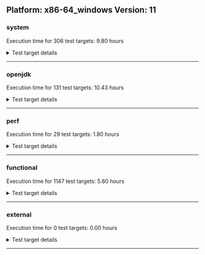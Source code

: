 ## Platform: x86-64_windows Version: 11 

###  system
 Execution time for  306  test targets:  9.80  hours
<details><summary>Test target details</summary>

| Test Target Name | Time |
| --- | --- |
| SharedClasses.SCM23.MultiCL_1 | 1255503.00  ms|
| SharedClasses.SCM23.MultiCL_0 | 1224070.00  ms|
| SharedClasses.SCM23.MultiThread_0 | 1213448.00  ms|
| SharedClasses.SCM23.MultiThread_1 | 1144654.00  ms|
| SharedClasses.SCM23.MultiThreadMultiCL_1 | 1055389.00  ms|
| SharedClasses.SCM23.MultiThreadMultiCL_0 | 1050084.00  ms|
| MiniMix_aot_5m_0 | 696734.00  ms|
| TestJlmRemoteThreadNoAuth_1 | 691271.00  ms|
| TestJlmRemoteThreadNoAuth_0 | 690684.00  ms|
| TestIBMJlmRemoteMemoryNoAuth_0 | 681708.00  ms|
| TestIBMJlmRemoteMemoryNoAuth_1 | 675282.00  ms|
| TestJlmRemoteMemoryNoAuth_0 | 659248.00  ms|
| TestJlmRemoteClassNoAuth_0 | 655270.00  ms|
| TestJlmRemoteMemoryNoAuth_1 | 646924.00  ms|
| TestJlmRemoteClassNoAuth_1 | 636202.00  ms|
| MiniMix_5min_0 | 361985.00  ms|
| ConcurrentLoadTest_5m_0 | 357894.00  ms|
| ConcurrentLoadTest_5m_1 | 354419.00  ms|
| MiniMix_5m_1 | 346255.00  ms|
| MiniMix_5m_0 | 342701.00  ms|
| DBBLoadTest_5m_1 | 313540.00  ms|
| DBBLoadTest_5m_0 | 313463.00  ms|
| ConcurrentLoadTest_0 | 312617.00  ms|
| NioLoadTest_5m_1 | 312440.00  ms|
| NioLoadTest_5m_0 | 311833.00  ms|
| ObjectTreeLoadTest_5m_0 | 310469.00  ms|
| MauveSingleThrdLoad_J9_5m_0 | 309937.00  ms|
| MauveSingleInvocLoad_J9_5m_0 | 309656.00  ms|
| HeapHogLoadTest_5m_0 | 309259.00  ms|
| DaaLoadTest_daa2_CS_5m_0 | 309203.00  ms|
| MauveSingleInvocLoad_J9_5m_1 | 309156.00  ms|
| DaaLoadTest_daa1_5m_0 | 309051.00  ms|
| DaaLoadTest_daa1_CS_5m_0 | 309044.00  ms|
| DaaLoadTest_all_5m_0 | 308892.00  ms|
| DaaLoadTest_daa2_5m_0 | 308638.00  ms|
| MauveSingleThrdLoad_J9_5m_1 | 308600.00  ms|
| LambdaLoadTest_CS_5m_0 | 308447.00  ms|
| LambdaLoadTest_J9_5m_0 | 308406.00  ms|
| LangLoadTest_5m_1 | 308320.00  ms|
| DaaLoadTest_all_CS_5m_0 | 308061.00  ms|
| DaaLoadTest_daa3_5m_0 | 308050.00  ms|
| MauveMultiThrdLoad_5m_0 | 307772.00  ms|
| MauveMultiThrdLoad_5m_1 | 307750.00  ms|
| DaaLoadTest_daa1_5m_1 | 307610.00  ms|
| DaaLoadTest_daa2_5m_1 | 307571.00  ms|
| DaaLoadTest_all_5m_1 | 307471.00  ms|
| MathLoadTest_all_CS_5m_0 | 307367.00  ms|
| ClassLoadingTest_CS_5m_0 | 307354.00  ms|
| LambdaLoadTest_J9_5m_1 | 307160.00  ms|
| HeapHogLoadTest_5m_1 | 307049.00  ms|
| ObjectTreeLoadTest_5m_1 | 307006.00  ms|
| MathLoadTest_bigdecimal_CS_5m_0 | 306934.00  ms|
| DaaLoadTest_daa3_CS_5m_0 | 306841.00  ms|
| MathLoadTest_all_5m_1 | 306538.00  ms|
| MathLoadTest_all_5m_0 | 306491.00  ms|
| MauveSingleInvocLoad_HS_5m_0 | 306407.00  ms|
| MauveSingleThrdLoad_HS_5m_0 | 306384.00  ms|
| MauveSingleInvocLoad_HS_5m_1 | 306327.00  ms|
| DaaLoadTest_daa3_5m_1 | 306230.00  ms|
| MauveSingleThrdLoad_HS_5m_1 | 306202.00  ms|
| LangLoadTest_5m_0 | 306200.00  ms|
| UtilLoadTest_5m_1 | 306092.00  ms|
| MathLoadTest_bigdecimal_5m_1 | 305929.00  ms|
| MathLoadTest_autosimd_5m_1 | 305728.00  ms|
| ClassLoadingTest_5m_1 | 305688.00  ms|
| UtilLoadTest_5m_0 | 305644.00  ms|
| MathLoadTest_bigdecimal_5m_0 | 305550.00  ms|
| ClassLoadingTest_5m_0 | 305397.00  ms|
| LambdaLoadTest_HS_5m_0 | 304736.00  ms|
| LambdaLoadTest_HS_5m_1 | 304625.00  ms|
| MathLoadTest_autosimd_5m_0 | 290938.00  ms|
| MathLoadTest_autosimd_CS_5m_0 | 285414.00  ms|
| HCRLateAttachWorkload_previewEnabled_0 | 263117.00  ms|
| HCRLateAttachWorkload_previewEnabled_1 | 251279.00  ms|
| MathLoadTest_all_0 | 243776.00  ms|
| SharedClasses.SCM01.SingleCL_0 | 224188.00  ms|
| SharedClassesAPI_0 | 199341.00  ms|
| SharedClassesAPI_1 | 198651.00  ms|
| SC_Softmx_JitAot_0 | 190497.00  ms|
| SC_Softmx_JitAot_1 | 183412.00  ms|
| SharedClasses.SCM01.MultiCL_1 | 179577.00  ms|
| SharedClasses.SCM01.MultiCL_0 | 178894.00  ms|
| SharedClasses.SCM01.MultiThreadMultiCL_1 | 146960.00  ms|
| SharedClasses.SCM01.MultiThreadMultiCL_0 | 144477.00  ms|
| SC_Softmx_UpDown_0 | 115461.00  ms|
| SC_Softmx_UpDown_1 | 113148.00  ms|
| SC_Softmx_Increase_0 | 96467.00  ms|
| SC_Softmx_Increase_1 | 95522.00  ms|
| MauveSingleThrdLoad_HS_0 | 92369.00  ms|
| MathLoadTest_bigdecimal_0 | 86125.00  ms|
| MauveMultiThrdLoad_0 | 80971.00  ms|
| SharedClasses.SCM01.MultiThread_1 | 70187.00  ms|
| SharedClasses.SCM01.MultiThread_0 | 69366.00  ms|
| CLLoad_0 | 57256.00  ms|
| ParallelStreamsLoadTest_CS_0 | 57145.00  ms|
| ParallelStreamsLoadTest_J9_0 | 56214.00  ms|
| CLLoad_1 | 56073.00  ms|
| SharedClasses.SCM23.SingleCL_1 | 53796.00  ms|
| SharedClasses.SCM23.SingleCL_0 | 52695.00  ms|
| ParallelStreamsLoadTest_J9_1 | 52665.00  ms|
| NioLoadTest_0 | 51177.00  ms|
| LockingLoadTest_0 | 37787.00  ms|
| LockingLoadTest_1 | 37120.00  ms|
| SharedClassesWorkload_0 | 35926.00  ms|
| SharedClassesWorkload_1 | 35851.00  ms|
| ClassLoadingTest_0 | 35389.00  ms|
| SharedClasses.SCM01.SingleCL_1 | 33902.00  ms|
| TestJlmLocal_0 | 30476.00  ms|
| TestJlmLocal_1 | 29534.00  ms|
| ParallelStreamsLoadTest_HS_1 | 27823.00  ms|
| ParallelStreamsLoadTest_HS_0 | 25507.00  ms|
| DirectByteBufferLoadTest_0 | 22516.00  ms|
| UtilLoadTest_0 | 21778.00  ms|
| LangLoadTest_0 | 18406.00  ms|
| TestIBMJlmRemoteClassNoAuth_0 | 11766.00  ms|
| TestIBMJlmRemoteClassNoAuth_1 | 11122.00  ms|
| PatModImg_Adv_1 | 10988.00  ms|
| PatModImg_Adv_0 | 10866.00  ms|
| PatModImg_PlatMod_0 | 10740.00  ms|
| UpgModPath_JarImg_0 | 10654.00  ms|
| UpgModPath_Jar_0 | 10612.00  ms|
| UpgModPath_JarImg_1 | 10607.00  ms|
| UpgModPath_Jar_1 | 10585.00  ms|
| PatModImg_AppMod_0 | 10490.00  ms|
| PatModImg_Unex_0 | 10387.00  ms|
| PatModImg_Unex_1 | 10125.00  ms|
| PatModImg_AppMod_1 | 10117.00  ms|
| PatModImg_PlatMod_1 | 10092.00  ms|
| UpgModPath_ExpImg_1 | 9964.00  ms|
| MauveSingleInvocLoad_HS_0 | 9817.00  ms|
| CLTestImg_0 | 9770.00  ms|
| UpgModPath_ExpImg_0 | 9764.00  ms|
| UpgModPath_Exp_0 | 9691.00  ms|
| UpgModPath_Exp_1 | 9660.00  ms|
| CLTestImg_1 | 9478.00  ms|
| MathLoadTest_autosimd_0 | 9105.00  ms|
| LayersTest_1 | 8934.00  ms|
| LayersTest_0 | 8772.00  ms|
| CpMpJlink_0 | 8700.00  ms|
| CpMpJlink_1 | 8649.00  ms|
| jcstress_SampleTestBench_0 | 6873.00  ms|
| TestIBMJlmLocal_0 | 6758.00  ms|
| InternalAPIs_1 | 6479.00  ms|
| LambdaLoadTest_Hotspot_0 | 6457.00  ms|
| AutoMod_Impl1_0 | 6456.00  ms|
| AutoMod1_1 | 6446.00  ms|
| AutoMod1_0 | 6446.00  ms|
| PatMod_Adv_1 | 6427.00  ms|
| AutoMod_Impl3_1 | 6417.00  ms|
| AutoMod2_1 | 6406.00  ms|
| AutoMod_Impl2_0 | 6383.00  ms|
| AutoMod_Impl3_0 | 6358.00  ms|
| AutoMod2_0 | 6358.00  ms|
| PatMod_Adv_0 | 6288.00  ms|
| AutoMod_Impl1_1 | 6274.00  ms|
| InternalAPIs_0 | 6246.00  ms|
| CpMpModJar_0 | 6153.00  ms|
| AutoMod_Impl2_1 | 6128.00  ms|
| CpMpModJar_1 | 6009.00  ms|
| PatMod_Unex_1 | 5853.00  ms|
| PatMod_AppMod_1 | 5767.00  ms|
| PatMod_Unex_0 | 5744.00  ms|
| PatMod_AppMod_0 | 5659.00  ms|
| TestIBMJlmLocal_1 | 5639.00  ms|
| PatMod_PlatMod_0 | 5617.00  ms|
| PatMod_PlatMod_1 | 5601.00  ms|
| SLTest_1 | 5371.00  ms|
| SLTest_0 | 5151.00  ms|
| CLTest_0 | 4484.00  ms|
| CpMpModJar2_0 | 4443.00  ms|
| CpMpModJar3_0 | 4412.00  ms|
| CLTest_1 | 4336.00  ms|
| CpMp_MP_0 | 4252.00  ms|
| CpMp2_0 | 4244.00  ms|
| CpMpModJar2_1 | 4217.00  ms|
| CpMpModJar3_1 | 4208.00  ms|
| CpMp_MP_1 | 4174.00  ms|
| CpMp_CpMp_1 | 4124.00  ms|
| CpMp3_0 | 4118.00  ms|
| CpMp2_1 | 4091.00  ms|
| CpMp_CpMp_0 | 4087.00  ms|
| CpMp3_1 | 3946.00  ms|
| MachineInfo_0 | 2193.00  ms|
| UtilLoadTest_2 | 415.00  ms|
| MathLoadTest_all_2 | 385.00  ms|
| CLStressLayers_0 | 383.00  ms|
| CLStressCRI_0 | 367.00  ms|
| CLStressCRI_1 | 366.00  ms|
| CLStressLayers_2 | 359.00  ms|
| CLStressLayers_1 | 352.00  ms|
| JdiTest_1 | 350.00  ms|
| MauveSingleThrdLoad_CS_5m_0 | 341.00  ms|
| CLStressCRI_2 | 340.00  ms|
| JdiTest_2 | 338.00  ms|
| JdiTest_0 | 335.00  ms|
| MauveSingleInvocLoad_CS_5m_0 | 319.00  ms|
| ExplMod_0 | 313.00  ms|
| MauveMultiThrdLoad_CS_5m_0 | 311.00  ms|
| ExplMod_1 | 309.00  ms|
| ExplMod_2 | 308.00  ms|
| OAuthTest_0 | 248.00  ms|
| LayersTest_2 | 242.00  ms|
| LangLoadTest_5m_2 | 234.00  ms|
| ConcurrentLoadTest_5m_2 | 233.00  ms|
| UtilLoadTest_5m_2 | 228.00  ms|
| DBBLoadTest_5m_2 | 227.00  ms|
| LockingLoadTest_2 | 226.00  ms|
| CpMpJlink_2 | 214.00  ms|
| CLLoad_2 | 213.00  ms|
| CLTest_2 | 211.00  ms|
| CpMp_MP_2 | 209.00  ms|
| CLTestImg_2 | 209.00  ms|
| Jlink_GenOpt_0 | 208.00  ms|
| Jlink_GenOpt_2 | 207.00  ms|
| Jlink_GenOpt_1 | 205.00  ms|
| NioLoadTest_5m_2 | 204.00  ms|
| Jlink_AddMLimitM_2 | 204.00  ms|
| Jlink_ReqMod_1 | 203.00  ms|
| Jlink_ReqMod_0 | 202.00  ms|
| UpgModPath_ExpImg_2 | 202.00  ms|
| Jlink_AddMLimitM_1 | 201.00  ms|
| UpgModPath_Jar_2 | 198.00  ms|
| Jlink_AddMLimitM_0 | 198.00  ms|
| Jlink_ReqMod_2 | 198.00  ms|
| UpgModPath_JarImg_2 | 198.00  ms|
| PatMod_PlatMod_2 | 195.00  ms|
| ClassLoadingTest_5m_2 | 193.00  ms|
| CpMp3_2 | 192.00  ms|
| HCRLateAttachWorkload_previewEnabled_2 | 192.00  ms|
| MauveMultiThrdLoad_5m_2 | 189.00  ms|
| MauveSingleThrdLoad_HS_5m_2 | 188.00  ms|
| UpgModPath_Exp_2 | 186.00  ms|
| PatModImg_PlatMod_2 | 185.00  ms|
| PatModImg_Adv_2 | 185.00  ms|
| PatModImg_AppMod_2 | 184.00  ms|
| PatModImg_Unex_2 | 183.00  ms|
| CpMpModJar3_2 | 183.00  ms|
| PatMod_Adv_2 | 182.00  ms|
| AutoMod_Impl2_2 | 182.00  ms|
| AutoMod_Impl3_2 | 182.00  ms|
| PatMod_AppMod_2 | 181.00  ms|
| CpMp2_2 | 180.00  ms|
| CpMpModJar2_2 | 180.00  ms|
| AutoMod_Impl1_2 | 180.00  ms|
| SLTest_2 | 179.00  ms|
| CpMpModJar_2 | 179.00  ms|
| PatMod_Unex_2 | 177.00  ms|
| AutoMod2_2 | 177.00  ms|
| AutoMod1_2 | 177.00  ms|
| CpMp_CpMp_2 | 176.00  ms|
| InternalAPIs_2 | 170.00  ms|
| MiniMix_5m_2 | 169.00  ms|
| MauveSingleInvocLoad_HS_5m_2 | 160.00  ms|
| MathLoadTest_autosimd_5m_2 | 158.00  ms|
| MathLoadTest_all_5m_2 | 158.00  ms|
| TestJlmRemoteClassAuth_1 | 153.00  ms|
| TestIBMJlmRemoteClassAuth_0 | 152.00  ms|
| TestJlmLocal_2 | 149.00  ms|
| SC_Softmx_JitAot_Linux_0 | 149.00  ms|
| SC_Softmx_JitAot_Linux_1 | 146.00  ms|
| ParallelStreamsLoadTest_HS_2 | 145.00  ms|
| MathLoadTest_bigdecimal_5m_2 | 142.00  ms|
| TestJlmRemoteThreadNoAuth_2 | 142.00  ms|
| MauveMultiThrdLoad_1 | 142.00  ms|
| MathLoadTest_bigdecimal_2 | 142.00  ms|
| LambdaLoadTest_Hotspot_1 | 142.00  ms|
| TestJlmRemoteThreadAuth_1 | 141.00  ms|
| TestIBMJlmRemoteClassAuth_1 | 141.00  ms|
| TestJlmRemoteNotifierProxyAuth_1 | 141.00  ms|
| TestJlmRemoteNotifierProxyAuth_2 | 141.00  ms|
| ClassLoadingTest_1 | 141.00  ms|
| TestJlmRemoteThreadAuth_0 | 140.00  ms|
| TestIBMJlmRemoteMemoryAuth_1 | 140.00  ms|
| TestJlmRemoteClassNoAuth_2 | 140.00  ms|
| MathLoadTest_autosimd_1 | 140.00  ms|
| NioLoadTest_2 | 140.00  ms|
| MathLoadTest_autosimd_2 | 140.00  ms|
| MauveSingleThrdLoad_HS_2 | 140.00  ms|
| TestJlmRemoteNotifierProxyAuth_0 | 139.00  ms|
| LambdaLoadTest_Hotspot_2 | 139.00  ms|
| MauveSingleThrdLoad_HS_1 | 139.00  ms|
| MauveMultiThrdLoad_2 | 139.00  ms|
| ClassLoadingTest_2 | 139.00  ms|
| NioLoadTest_1 | 139.00  ms|
| TestJlmRemoteMemoryAuth_1 | 138.00  ms|
| TestJlmRemoteClassAuth_0 | 138.00  ms|
| LambdaLoadTest_HS_5m_2 | 138.00  ms|
| MauveSingleInvocLoad_HS_1 | 138.00  ms|
| MathLoadTest_bigdecimal_1 | 138.00  ms|
| TestJlmRemoteMemoryAuth_2 | 137.00  ms|
| TestJlmRemoteMemoryAuth_0 | 137.00  ms|
| MauveSingleInvocLoad_HS_2 | 136.00  ms|
| TestJlmRemoteMemoryNoAuth_2 | 135.00  ms|
| TestJlmRemoteThreadAuth_2 | 135.00  ms|
| TestJlmRemoteClassAuth_2 | 134.00  ms|
| TestIBMJlmRemoteMemoryAuth_0 | 134.00  ms|
| LangLoadTest_1 | 128.00  ms|
| DirectByteBufferLoadTest_2 | 123.00  ms|
| ConcurrentLoadTest_1 | 122.00  ms|
| MiniMix_5min_1 | 120.00  ms|
| UtilLoadTest_1 | 117.00  ms|
| MathLoadTest_all_1 | 113.00  ms|
| MiniMix_5min_2 | 104.00  ms|
| LangLoadTest_2 | 102.00  ms|
| DirectByteBufferLoadTest_1 | 100.00  ms|
| ConcurrentLoadTest_2 | 99.00  ms|
</details>

---

###  openjdk
 Execution time for  131  test targets:  10.43  hours
<details><summary>Test target details</summary>

| Test Target Name | Time |
| --- | --- |
| jvm_compiler_1 | 5485112.00  ms|
| jvm_compiler_0 | 4115142.00  ms|
| jdk_security3_0 | 2370697.00  ms|
| jdk_security3_1 | 2050539.00  ms|
| jdk_net_0 | 1983134.00  ms|
| jdk_net_1 | 1602805.00  ms|
| jdk_nio_1 | 1161685.00  ms|
| jdk_lang_1 | 1145716.00  ms|
| jdk_lang_0 | 1133861.00  ms|
| jdk_rmi_0 | 1021287.00  ms|
| jdk_util_0 | 974990.00  ms|
| jdk_nio_0 | 955496.00  ms|
| jdk_util_1 | 918720.00  ms|
| jdk_jfr_1 | 764699.00  ms|
| jdk_tools_1 | 749260.00  ms|
| jdk_rmi_1 | 722143.00  ms|
| jdk_tools_0 | 717578.00  ms|
| jdk_security4_1 | 529310.00  ms|
| jdk_security4_0 | 516108.00  ms|
| jdk_jfr_0 | 506602.00  ms|
| jdk_beans_1 | 499221.00  ms|
| jdk_beans_0 | 496620.00  ms|
| jdk_jdi_1 | 455930.00  ms|
| jdk_jmx_1 | 364812.00  ms|
| jdk_jmx_0 | 363203.00  ms|
| jdk_security1_1 | 354068.00  ms|
| jdk_security1_0 | 347902.00  ms|
| jdk_jdi_0 | 346503.00  ms|
| jdk_imageio_1 | 334122.00  ms|
| hotspot_custom_0 | 333157.00  ms|
| hotspot_custom_1 | 324209.00  ms|
| jdk_other_0 | 320431.00  ms|
| jdk_other_1 | 272433.00  ms|
| jdk_imageio_0 | 246471.00  ms|
| jdk_management_1 | 224822.00  ms|
| jdk11_tier1_pack200_0 | 199136.00  ms|
| jdk11_tier1_pack200_1 | 187595.00  ms|
| jdk_instrument_1 | 175350.00  ms|
| jdk_management_0 | 168296.00  ms|
| jdk_instrument_0 | 168216.00  ms|
| jdk_security2_0 | 155625.00  ms|
| jdk_io_0 | 131568.00  ms|
| jdk_text_1 | 130886.00  ms|
| jdk_security2_1 | 122675.00  ms|
| jdk_text_0 | 121756.00  ms|
| jdk_math_1 | 118579.00  ms|
| jdk_io_1 | 106661.00  ms|
| jdk_time_1 | 106547.00  ms|
| jdk_custom_0 | 83077.00  ms|
| jdk_time_0 | 79020.00  ms|
| jdk_math_0 | 74872.00  ms|
| jdk_custom_1 | 68928.00  ms|
| jdk11_tier1_cipher_0 | 62349.00  ms|
| jdk11_tier1_buffer_0 | 40328.00  ms|
| jdk11_tier1_buffer_1 | 37996.00  ms|
| jdk_security_infra_0 | 36182.00  ms|
| jdk_security_infra_1 | 36098.00  ms|
| runtime_nestmate_1 | 32756.00  ms|
| runtime_nestmate_0 | 32447.00  ms|
| jdk_build_0 | 31687.00  ms|
| jdk_svc_sanity_0 | 31171.00  ms|
| jdk_build_1 | 29820.00  ms|
| jdk11_tier1_cipher_1 | 27180.00  ms|
| jdk_svc_sanity_1 | 25485.00  ms|
| jdk_native_sanity_0 | 24404.00  ms|
| langtools_custom_0 | 23103.00  ms|
| jdk_native_sanity_1 | 21607.00  ms|
| jdk_lang_native_win_0 | 21104.00  ms|
| jdk_lang_native_win_1 | 20310.00  ms|
| jdk11_tier1_iso8859_0 | 19460.00  ms|
| jdk11_tier1_iso8859_1 | 19059.00  ms|
| jvm_native_sanity_0 | 16254.00  ms|
| jvm_native_sanity_1 | 15783.00  ms|
| langtools_custom_1 | 11862.00  ms|
| jdk_awt_2 | 196.00  ms|
| jdk_client_sanity_1 | 195.00  ms|
| jdk_awt_0 | 194.00  ms|
| jdk_2d_1 | 189.00  ms|
| jdk_jfc_demo_1 | 188.00  ms|
| jdk_sound_2 | 179.00  ms|
| jdk_sound_0 | 177.00  ms|
| jdk_jfc_demo_0 | 177.00  ms|
| jdk_2d_0 | 176.00  ms|
| jdk_client_sanity_0 | 175.00  ms|
| jdk_awt_1 | 175.00  ms|
| jdk_client_sanity_2 | 174.00  ms|
| jdk_jfc_demo_2 | 174.00  ms|
| jdk_swing_1 | 172.00  ms|
| jdk_2d_2 | 170.00  ms|
| jdk_sound_1 | 163.00  ms|
| jdk_swing_2 | 162.00  ms|
| jdk_swing_0 | 158.00  ms|
| jdk11_tier1_cipher_2 | 147.00  ms|
| jdk_build_2 | 131.00  ms|
| jdk_tools_2 | 129.00  ms|
| jdk_instrument_2 | 129.00  ms|
| jdk_jdi_2 | 128.00  ms|
| jdk_jmx_2 | 128.00  ms|
| runtime_nestmate_2 | 127.00  ms|
| jvm_native_sanity_2 | 125.00  ms|
| jdk_svc_sanity_2 | 124.00  ms|
| jdk_net_2 | 117.00  ms|
| jdk_time_2 | 116.00  ms|
| jdk_beans_2 | 116.00  ms|
| jvm_compiler_2 | 115.00  ms|
| jdk_management_2 | 114.00  ms|
| jdk11_tier1_pack200_2 | 109.00  ms|
| jdk11_tier1_iso8859_2 | 109.00  ms|
| jdk11_tier1_buffer_2 | 108.00  ms|
| jdk_lang_native_win_2 | 108.00  ms|
| jdk_security4_2 | 108.00  ms|
| jdk_lang_2 | 106.00  ms|
| jdk_util_2 | 105.00  ms|
| jdk_text_2 | 105.00  ms|
| jdk_custom_2 | 105.00  ms|
| jdk_math_2 | 103.00  ms|
| jdk_rmi_2 | 103.00  ms|
| jdk_security2_2 | 103.00  ms|
| jdk_nio_2 | 100.00  ms|
| jdk_imageio_2 | 99.00  ms|
| langtools_custom_2 | 98.00  ms|
| jdk_security_infra_2 | 98.00  ms|
| dragonwell8_feature_jdk1_0 | 98.00  ms|
| jdk_other_2 | 98.00  ms|
| jdk_native_sanity_2 | 98.00  ms|
| jdk_security1_2 | 97.00  ms|
| jdk_jfr_2 | 97.00  ms|
| jdk_io_2 | 97.00  ms|
| jdk_security3_2 | 97.00  ms|
| dragonwell8_feature_jdk0_0 | 95.00  ms|
| hotspot_custom_2 | 94.00  ms|
</details>

---

###  perf
 Execution time for  29  test targets:  1.80  hours
<details><summary>Test target details</summary>

| Test Target Name | Time |
| --- | --- |
| renaissance-als_0 | 3886170.00  ms|
| renaissance-movie-lens_0 | 1110389.00  ms|
| renaissance-db-shootout_0 | 297650.00  ms|
| renaissance-fj-kmeans_0 | 156397.00  ms|
| renaissance-gauss-mix_0 | 146766.00  ms|
| renaissance-chi-square_0 | 138492.00  ms|
| renaissance-mnemonics_0 | 124602.00  ms|
| renaissance-par-mnemonics_0 | 117177.00  ms|
| renaissance-dec-tree_0 | 115247.00  ms|
| renaissance-finagle-http_0 | 114906.00  ms|
| renaissance-philosophers_0 | 92106.00  ms|
| renaissance-log-regression_0 | 85180.00  ms|
| renaissance-scala-kmeans_0 | 28074.00  ms|
| dacapo-h2_0 | 20097.00  ms|
| dacapo-jython_0 | 16178.00  ms|
| dacapo-avrora_0 | 15700.00  ms|
| dacapo-pmd_0 | 4791.00  ms|
| dacapo-sunflow_0 | 4644.00  ms|
| dacapo-xalan_0 | 4303.00  ms|
| dacapo-fop_0 | 3771.00  ms|
| dacapo-luindex_0 | 3499.00  ms|
| renaissance-future-genetic_0 | 256.00  ms|
| renaissance-naive-bayes_0 | 256.00  ms|
| dacapo-lusearch-fix_0 | 254.00  ms|
| renaissance-akka-uct_0 | 244.00  ms|
| dacapo-tomcat_0 | 241.00  ms|
| renaissance-finagle-chirper_0 | 239.00  ms|
| IdleMicrobenchmark_J9_0 | 158.00  ms|
| IdleMicrobenchmark_HS_0 | 144.00  ms|
</details>

---

###  functional
 Execution time for  1147  test targets:  5.60  hours
<details><summary>Test target details</summary>

| Test Target Name | Time |
| --- | --- |
| cmdLineTester_vmRuntimeState_0 | 1327442.00  ms|
| testSCCacheManagement_win_0 | 829242.00  ms|
| testSoftMxDisclaimMemory_LP4k_3 | 618710.00  ms|
| testSoftMxDisclaimMemory_3 | 618651.00  ms|
| testDefaultDisclaimMemory_3 | 618221.00  ms|
| threadMXBeanTestSuite2_0 | 342528.00  ms|
| threadMXBeanTestSuite2_3 | 341801.00  ms|
| cmdLineTester_jvmtitests_hcr_openi9_none_SCC_3 | 335209.00  ms|
| cmdLineTester_modularityddrtests11_1 | 308276.00  ms|
| cmdLineTester_modularityddrtests11_0 | 288067.00  ms|
| cmdLineTester_jvmtitests_hcr_3 | 278468.00  ms|
| cmdLineTester_GCRegressionTests_2 | 263304.00  ms|
| cmdLineTester_GCRegressionTests_3 | 262902.00  ms|
| cmdLineTester_GCRegressionTests_0 | 260767.00  ms|
| cmdLineTester_GCRegressionTests_1 | 260684.00  ms|
| J9vmTest_4 | 234237.00  ms|
| J9vmTest_3 | 229759.00  ms|
| J9vmTest_0 | 213488.00  ms|
| J9vmTest_5 | 213374.00  ms|
| cmdLineTester_jvmtitests_hcr_OSRG_nongold_1 | 190998.00  ms|
| cmdLineTester_jvmtitests_hcr_OSRG_nongold_3 | 190792.00  ms|
| cmdLineTester_jvmtitests_hcr_OSRG_nongold_4 | 190722.00  ms|
| SharedCPEntryInvokerTests_2 | 173270.00  ms|
| cmdLineTester_classesdbgddrext_1 | 142997.00  ms|
| cmdLineTester_classesdbgddrext_0 | 142063.00  ms|
| cmdLineTester_decompilationTests_0 | 139688.00  ms|
| cmdLineTester_decompilationTests_1 | 136050.00  ms|
| cmdLineTester_shrcdbgddrext_0 | 130084.00  ms|
| cmdLineTester_shrcdbgddrext_1 | 130053.00  ms|
| jit_tr_0 | 123150.00  ms|
| TestArrayCopy_1 | 122861.00  ms|
| TestArrayCopy_3 | 122836.00  ms|
| TestArrayCopy_0 | 122716.00  ms|
| TestArrayCopy_2 | 122630.00  ms|
| TestArrayCopy_openj9_none_SCC_0 | 122392.00  ms|
| TestArrayCopy_openj9_none_SCC_2 | 122341.00  ms|
| TestArrayCopy_openj9_none_SCC_3 | 122182.00  ms|
| TestArrayCopy_openj9_none_SCC_1 | 122157.00  ms|
| testRASAPI_0 | 108815.00  ms|
| memleaksTest_0 | 103297.00  ms|
| VmArgumentTests_0 | 96467.00  ms|
| MBCS_Tests_charsets_0 | 88985.00  ms|
| cmdLineTester_fieldwatchtests_0 | 88537.00  ms|
| jit_hw_0 | 87723.00  ms|
| cmdLineTester_jvmtitests_hcr_OSRG_nongold_0 | 86915.00  ms|
| cmdLineTester_jvmtitests_hcr_OSRG_nongold_2 | 86647.00  ms|
| gc_rwlocktest_win_0 | 81267.00  ms|
| jsr335tests_1 | 80057.00  ms|
| SCURLClassLoaderTests_0 | 72364.00  ms|
| SCURLClassLoaderNPTests_0 | 71846.00  ms|
| jsr335tests_0 | 71309.00  ms|
| SCURLClassLoaderNPTests_1 | 70558.00  ms|
| SCURLClassLoaderTests_1 | 70047.00  ms|
| jsr335tests_3 | 69200.00  ms|
| testOSMXBeanLocal_1 | 67660.00  ms|
| testOSMXBeanLocal_0 | 67587.00  ms|
| cmdLineTester_jython_3 | 67198.00  ms|
| cmdLineTester_jython_6 | 64985.00  ms|
| StringPeepholeTest_0 | 63601.00  ms|
| testGuestOSMXBeanRemote_1 | 63375.00  ms|
| testOSMXBeanRemote_1 | 63333.00  ms|
| cmdLineTester_jvmtitests_2 | 63156.00  ms|
| testGuestOSMXBeanRemote_0 | 63155.00  ms|
| regressionBucketDefault_0 | 63137.00  ms|
| testOSMXBeanRemote_0 | 63118.00  ms|
| regressionBucketDefault_1 | 63029.00  ms|
| cmdLineTester_jvmtitests_1 | 63014.00  ms|
| testSCCMLTests5_1 | 61800.00  ms|
| cmdLineTester_jvmtitests_8 | 61320.00  ms|
| cmdLineTester_jvmtitests_debug_openj9_none_SCC_1 | 60435.00  ms|
| cmdLineTester_jvmtitests_0 | 60395.00  ms|
| testSCCMLTests5_0 | 59958.00  ms|
| cmdLineTester_jvmtitests_7 | 59935.00  ms|
| cmdLineTester_jvmtitests_debug_openj9_none_SCC_7 | 59399.00  ms|
| cmdLineTester_jvmtitests_debug_openj9_none_SCC_6 | 59202.00  ms|
| cmdLineTester_jvmtitests_6 | 58833.00  ms|
| cmdLineTester_jvmtitests_debug_openj9_none_SCC_3 | 58512.00  ms|
| cmdLineTester_jvmtitests_debug_6 | 58342.00  ms|
| cmdLineTester_jvmtitests_debug_openj9_none_SCC_8 | 57767.00  ms|
| cmdLineTester_jvmtitests_debug_openj9_none_SCC_10 | 57728.00  ms|
| cmdLineTester_jvmtitests_debug_1 | 57465.00  ms|
| cmdLineTester_decompilationTests_nongold_3 | 57335.00  ms|
| cmdLineTester_jvmtitests_debug_openj9_none_SCC_11 | 57118.00  ms|
| cmdLineTester_decompilationTests_nongold_0 | 56917.00  ms|
| testSCCMLTests6_0 | 56853.00  ms|
| jsr335tests_2 | 56734.00  ms|
| cmdLineTester_jvmtitests_debug_10 | 56256.00  ms|
| cmdLineTester_jvmtitests_debug_7 | 56186.00  ms|
| cmdLineTester_jvmtitests_debug_8 | 56182.00  ms|
| cmdLineTester_jvmtitests_debug_11 | 56145.00  ms|
| cmdLineTester_jvmtitests_debug_3 | 56076.00  ms|
| cmdLineTester_callsitedbgddrext_openj9_0 | 55236.00  ms|
| jsr335tests_5 | 55122.00  ms|
| cmdLineTester_loopReduction_0 | 53491.00  ms|
| JCL_Test_2 | 53338.00  ms|
| JCL_Test_0 | 53198.00  ms|
| cmdLineTest_J9test_common_0 | 53001.00  ms|
| JCL_Test_1 | 52587.00  ms|
| TestRefreshGCSpecialClassesCache_BCI_EXTENDED_HCR_1 | 51827.00  ms|
| JCL_Test_none_SCC_1 | 51799.00  ms|
| JCL_Test_none_SCC_0 | 51135.00  ms|
| testSCCMLTests6_1 | 49426.00  ms|
| cmdLineTester_XcheckJNI_0 | 48869.00  ms|
| TestRefreshGCSpecialClassesCache_BCI_FAST_HCR_2 | 48824.00  ms|
| TestRefreshGCSpecialClassesCache_NOBCI_JIT_ON_0 | 48415.00  ms|
| jsr335tests_4 | 48208.00  ms|
| TestFlushReflectionCache_2 | 46734.00  ms|
| jsr292Test_JitCount0_0 | 46315.00  ms|
| threadMXBeanTestSuite1_7 | 44744.00  ms|
| cmdLineTester_SCURLHelperTests_90_0 | 43638.00  ms|
| threadMXBeanTestSuite1_4 | 43379.00  ms|
| jsr335tests_7 | 42927.00  ms|
| testSCCMLTests1_openj9_1 | 42597.00  ms|
| cmdLineTester_SCHelperCompatTests_win_0 | 42566.00  ms|
| ThreadRegressionTests_0 | 42429.00  ms|
| ThreadRegressionTests_4 | 42105.00  ms|
| testSCCMLTests1_openj9_0 | 38221.00  ms|
| cmdLineTester_SCHelperCompatTests_win_1 | 37462.00  ms|
| jit_jar_0 | 37364.00  ms|
| cmdLineTester_dumpromclasstests_0 | 36580.00  ms|
| threadMXBeanTimedParkTest_0 | 36241.00  ms|
| threadMXBeanTimedParkTest_3 | 36067.00  ms|
| cmdLineTester_SCURLHelperTests_90_1 | 36043.00  ms|
| testSCCMLTests3_0 | 36020.00  ms|
| testDDRExt_Class_0 | 35258.00  ms|
| testSCCMLTests3_1 | 34783.00  ms|
| TestJcmd_0 | 33642.00  ms|
| jit_jitt_1 | 33604.00  ms|
| cmdLineTester_jvmtitests_hcr_openi9_none_SCC_4 | 33295.00  ms|
| jit_jitt_3 | 33268.00  ms|
| jit_jitt_0 | 33173.00  ms|
| jit_jitt_2 | 33067.00  ms|
| jit_jitt_openj9_none_SCC_1 | 32543.00  ms|
| jit_jitt_openj9_none_SCC_2 | 32447.00  ms|
| jit_jitt_openj9_none_SCC_3 | 32313.00  ms|
| jit_jitt_openj9_none_SCC_0 | 32268.00  ms|
| cmdLineTester_fastClassHashTable_0 | 32263.00  ms|
| cmdLineTester_jvmtitests_hcr_openi9_none_SCC_2 | 32110.00  ms|
| cmdLineTester_jvmtitests_hcr_openi9_none_SCC_9 | 32080.00  ms|
| cmdLineTester_jvmtitests_hcr_openi9_none_SCC_8 | 31955.00  ms|
| cmdLineTester_jvmtitests_hcr_openi9_none_SCC_10 | 31739.00  ms|
| cmdLineTester_jvmtitests_hcr_openi9_none_SCC_1 | 31618.00  ms|
| cmdLineTester_jvmtitests_hcr_4 | 31506.00  ms|
| cmdLineTester_jvmtitests_hcr_9 | 31492.00  ms|
| cmdLineTester_jvmtitests_hcr_8 | 31281.00  ms|
| cmdLineTester_jvmtitests_hcr_10 | 31200.00  ms|
| cmdLineTester_jvmtitests_hcr_2 | 31173.00  ms|
| cmdLineTester_jvmtitests_hcr_1 | 30835.00  ms|
| cmdLineTester_jvmtitests_hcr_openi9_none_SCC_0 | 30651.00  ms|
| cmdLineTester_jvmtitests_hcr_0 | 30313.00  ms|
| testDDRExt_Callsites_0 | 29997.00  ms|
| jsr292Test_Lookup_JitCount0_0 | 29862.00  ms|
| jit_hw_1 | 29218.00  ms|
| TestAttachAPI_0 | 28736.00  ms|
| cmdLineTester_GCCheck_2 | 28261.00  ms|
| jsr292Test_JitCount0_SM_0 | 27991.00  ms|
| StackWalkerTest_1 | 27695.00  ms|
| VarHandleInvokerTest_1 | 27644.00  ms|
| jsr292_MethodHandleAPI_Test_JitCount1_0 | 27504.00  ms|
| cmdLineTester_jython_1 | 27355.00  ms|
| testSCCMLTests4_0 | 26813.00  ms|
| cmdLineTester_jython_4 | 26811.00  ms|
| openj9_jsr292Test_JitCount0_0 | 26544.00  ms|
| jit_hw_2 | 26328.00  ms|
| testSCCMLSoftmx_0 | 26306.00  ms|
| testDDRExtJunit_MonitorsAndDeadlock1_1 | 24647.00  ms|
| jit_recognizedMethod_1 | 24604.00  ms|
| JCL_Test_JITHelpers_1 | 24510.00  ms|
| JCL_Test_JITHelpers_0 | 24470.00  ms|
| jit_jitt_array_4 | 24459.00  ms|
| threadMXBeanTestSuite1_0 | 24341.00  ms|
| jit_jitt_array_5 | 24322.00  ms|
| testDDRExtJunit_MonitorsAndDeadlock2_1 | 24280.00  ms|
| threadMXBeanTestSuite1_3 | 24229.00  ms|
| jit_jitt_array_0 | 24197.00  ms|
| jit_jitt_array_2 | 24186.00  ms|
| jit_jitt_array_6 | 24162.00  ms|
| CondyPrimitive_3 | 24126.00  ms|
| jit_jitt_array_3 | 24111.00  ms|
| testDDRExtJunit_FindExtThread_0 | 24066.00  ms|
| jit_recognizedMethod_4 | 24007.00  ms|
| testDDRExtJunit_MonitorsAndDeadlock4_1 | 23956.00  ms|
| CondyPrimitive_2 | 23885.00  ms|
| testDDRExtJunit_MonitorsAndDeadlock5_1 | 23866.00  ms|
| testDDRExtJunit_MonitorsAndDeadlock6_1 | 23689.00  ms|
| testDDRExt_SharedClasses_0 | 23620.00  ms|
| testDDRExtJunit_MonitorsAndDeadlock3_1 | 23536.00  ms|
| cmdLineTester_GCCheck_3 | 23254.00  ms|
| testDDRExt_General_0 | 23081.00  ms|
| shrtest_win_0 | 22990.00  ms|
| testSCCMLTests2_0 | 22805.00  ms|
| cmdLineTester_GCRotatingVerboseLogTests_3 | 22670.00  ms|
| cmdLineTester_GCRotatingVerboseLogTests_1 | 22600.00  ms|
| cmdLineTester_GCRotatingVerboseLogTests_4 | 22598.00  ms|
| cmdLineTester_GCRotatingVerboseLogTests_2 | 22580.00  ms|
| cmdLineTester_GCRotatingVerboseLogTests_0 | 22519.00  ms|
| shrtest_win_1 | 22327.00  ms|
| TestFileLocking_0 | 22191.00  ms|
| testSCCMLTests2_1 | 22047.00  ms|
| cmdLineTester_lockWordAlignment_Object_iii_0 | 22041.00  ms|
| JCL_TEST_Java-Security_0 | 21817.00  ms|
| cmdLineTester_lockWordAlignment_Object_i_0 | 21772.00  ms|
| jit_vich_0 | 21616.00  ms|
| testSCCMLSoftmx_1 | 21379.00  ms|
| cmdLineTester_lockWordAlignment_Object_d_0 | 21296.00  ms|
| cmdLineTester_lockWordAlignment_Object_ii_0 | 21293.00  ms|
| stringConcatOptTest_1 | 21291.00  ms|
| jsr335tests_none_SCC_1 | 21237.00  ms|
| testJCMMXBeanRemote_1 | 20916.00  ms|
| jsr335tests_none_SCC_0 | 20885.00  ms|
| stringConcatOptTest_0 | 20818.00  ms|
| jit_recognizedMethod_3 | 20711.00  ms|
| testJCMMXBeanRemote_0 | 20206.00  ms|
| JCL_Test_JITHelpers_3 | 20188.00  ms|
| jit_recognizedMethod_2 | 20156.00  ms|
| jit_jitt_array_compress_0 | 19947.00  ms|
| jit_jitt_array_compress_1 | 19874.00  ms|
| JCL_Test_JITHelpers_2 | 19834.00  ms|
| jit_jitt_array_compress_3 | 19829.00  ms|
| jit_jitt_array_compress_2 | 19815.00  ms|
| Test_StrictMath_Fma_1 | 19776.00  ms|
| jit_jitt_array_1 | 19693.00  ms|
| Test_Math_Fma_1 | 19600.00  ms|
| testDDRExtJunit_MonitorsAndDeadlock2_0 | 19427.00  ms|
| testDDRExtJunit_MonitorsAndDeadlock6_0 | 19290.00  ms|
| testSCCMLTests4_1 | 19153.00  ms|
| testDDRExtJunit_MonitorsAndDeadlock5_0 | 19123.00  ms|
| testDDRExtJunit_MonitorsAndDeadlock4_0 | 18979.00  ms|
| testDDRExtJunit_MonitorsAndDeadlock3_0 | 18938.00  ms|
| testDDRExtJunit_MonitorsAndDeadlock1_0 | 18877.00  ms|
| cmdLineTester_GCCheck_0 | 18226.00  ms|
| testDDRExtJunit_CollisionResilientHashtable_0 | 18171.00  ms|
| cmdLineTester_GCCheck_1 | 17890.00  ms|
| testDDRExtJunit_StackMap_0 | 16242.00  ms|
| jsr292Test_1 | 15872.00  ms|
| UnsafeTests_2 | 15663.00  ms|
| testOpenJ9DiagnosticsMXBean_0 | 15461.00  ms|
| jsr292Test_0 | 15343.00  ms|
| gcNotificationTest_Balanced_1 | 15172.00  ms|
| gcNotificationTest_Optthruput_1 | 15024.00  ms|
| gcNotificationTest_Optthruput_0 | 15015.00  ms|
| gcNotificationTest_OptAvgpause_0 | 14955.00  ms|
| gcNotificationTest_Balanced_0 | 14950.00  ms|
| gcNotificationTest_GenCon_0 | 14945.00  ms|
| gcNotificationTest_OptAvgpause_1 | 14936.00  ms|
| gcNotificationTest_GenCon_1 | 14922.00  ms|
| SoftmxRASTest2_3 | 14719.00  ms|
| testvmcheck_5 | 14052.00  ms|
| testDDRExt_JITExt_0 | 13984.00  ms|
| testvmcheck_6 | 13930.00  ms|
| testvmcheck_1 | 13746.00  ms|
| TestAttachErrorHandling_0 | 13416.00  ms|
| cmdLineTester_jython_2 | 13347.00  ms|
| cmdLineTester_jython_5 | 12914.00  ms|
| testSoftMxDisclaimMemory_0 | 12842.00  ms|
| cmdLineTester_lockWordAlignment_Object_Standard_0 | 12714.00  ms|
| jniargtests_1 | 12640.00  ms|
| UnsafeTests_1 | 12617.00  ms|
| testvmcheck_0 | 12539.00  ms|
| SoftmxRASTest1_3 | 12241.00  ms|
| testSoftMxNotDisclaimMemory_0 | 12155.00  ms|
| testSoftMxDisclaimMemory_LP4k_0 | 12139.00  ms|
| testDefaultDisclaimMemory_0 | 12094.00  ms|
| testSoftMxDisclaimMemory_2 | 12082.00  ms|
| testDefaultDisclaimMemory_1 | 12078.00  ms|
| testSoftMxNotDisclaimMemory_1 | 12069.00  ms|
| testSoftMxDisclaimMemory_LP4k_2 | 12066.00  ms|
| testSoftMxDisclaimMemory_LP4k_1 | 12055.00  ms|
| testSoftMxDisclaimMemory_1 | 12047.00  ms|
| testSoftMxNotDisclaimMemory_2 | 12044.00  ms|
| testDefaultDisclaimMemory_2 | 12030.00  ms|
| UnsafeTests_0 | 11949.00  ms|
| testvmcheck_4 | 11913.00  ms|
| CondyPrimitive_1 | 11880.00  ms|
| cmdLineTester_DataHelperTests_0 | 11731.00  ms|
| jsr335tests_none_SCC_5 | 11480.00  ms|
| jsr335tests_none_SCC_7 | 11388.00  ms|
| jsr335tests_none_SCC_4 | 11279.00  ms|
| jsr335tests_none_SCC_3 | 11225.00  ms|
| testSoftMxLocal_3 | 11110.00  ms|
| testSoftMxLocal_LP4k_3 | 11032.00  ms|
| TestJps_0 | 10964.00  ms|
| cmdLineTester_DataHelperTests_1 | 10936.00  ms|
| jsr335tests_none_SCC_2 | 10896.00  ms|
| MBCS_Tests_urlclassloader_ja_windows_0 | 10638.00  ms|
| cmdLineTester_test_0 | 10183.00  ms|
| memoryCategories_0 | 9761.00  ms|
| testSCCMLModularity_0 | 9677.00  ms|
| cmdLineTest_J9test_extended_0 | 9174.00  ms|
| jniargtests_2 | 9095.00  ms|
| xlpTests_1 | 8776.00  ms|
| cmdLineTest_sigabrtHandlingTest_0 | 8732.00  ms|
| cmdLineTester_StoreFilterTests_win_0 | 8681.00  ms|
| testCompilerArguments_0 | 8642.00  ms|
| xlpTests_0 | 8396.00  ms|
| JLM_Tests_interface_1 | 8385.00  ms|
| JLM_Tests_interface_0 | 8362.00  ms|
| MBCS_Tests_codepoint_windows_0 | 7821.00  ms|
| MBCS_Tests_urlclassloader_tw_windows_0 | 7661.00  ms|
| CDSAdaptorTest_0 | 7622.00  ms|
| MBCS_Tests_urlclassloader_cn_windows_0 | 7517.00  ms|
| cmdLineTester_xlogTests_0 | 7487.00  ms|
| testJCMMXBeanLocal_1 | 7320.00  ms|
| gcPolicyNogcOOMTest_0 | 7193.00  ms|
| gcPolicyNogcTest_0 | 6951.00  ms|
| xlpCodeCacheTests_3 | 6944.00  ms|
| gcPolicyNogcTest_1 | 6910.00  ms|
| xlpCodeCacheTests_1 | 6833.00  ms|
| testJCMMXBeanLocal_0 | 6651.00  ms|
| JCL_Test_SM_1 | 6568.00  ms|
| jit_ra_0 | 6529.00  ms|
| AttachAPISanity_0 | 6432.00  ms|
| regressionFastresolve_mode150_0 | 6387.00  ms|
| HashPerformance_0 | 6309.00  ms|
| JCL_TEST_MathMethods_0 | 6235.00  ms|
| testSCCMLModularity_1 | 6205.00  ms|
| JCL_Test_SM_0 | 6144.00  ms|
| JCL_Test_SM_none_SCC_1 | 6111.00  ms|
| MBCS_Tests_urlclassloader_ko_windows_0 | 6104.00  ms|
| cmdLineTester_jython_0 | 6089.00  ms|
| JCL_Test_SM_2 | 5976.00  ms|
| regressionFastresolve_mode110_0 | 5951.00  ms|
| testSoftMxLocal_LP4k_0 | 5878.00  ms|
| jsr292_MethodHandleAPI_Test_0 | 5877.00  ms|
| JCL_Test_SM_none_SCC_0 | 5850.00  ms|
| SharedCPEntryInvokerTests_0 | 5824.00  ms|
| testSoftMxLocal_LP4k_2 | 5779.00  ms|
| fibTest_0 | 5697.00  ms|
| SharedCPEntryInvokerTests_1 | 5655.00  ms|
| testSoftMxLocal_LP4k_1 | 5624.00  ms|
| testSoftMxLocal_2 | 5609.00  ms|
| testSoftMxLocal_0 | 5599.00  ms|
| j9vmClassUnloading_3 | 5481.00  ms|
| MBCS_Tests_unicode_windows_0 | 5402.00  ms|
| testSoftMxLocal_1 | 5372.00  ms|
| SoftmxRASTest1_0 | 5362.00  ms|
| jsr292Test_Lookup_1 | 5235.00  ms|
| j9vmClassUnloading_4 | 5136.00  ms|
| j9vmClassUnloading_0 | 5100.00  ms|
| xlpCodeCacheTests_0 | 5097.00  ms|
| threadMXBeanTimersTest_0 | 5087.00  ms|
| testSoftMxDisclaimMemory_GC_3 | 5065.00  ms|
| threadMXBeanTimersTest_3 | 5058.00  ms|
| TestManagementAgent_0 | 5058.00  ms|
| xlpCodeCacheTests_2 | 4982.00  ms|
| testContendedClassLoading_0 | 4915.00  ms|
| finalizerTest_0 | 4869.00  ms|
| jsr292Test_Lookup_0 | 4860.00  ms|
| SecurityTests_0 | 4839.00  ms|
| SoftmxRASTest2_0 | 4836.00  ms|
| SoftmxRASTest1_1 | 4809.00  ms|
| VarHandle_0 | 4768.00  ms|
| TestJmap_0 | 4751.00  ms|
| TestJava9AttachAPI_0 | 4676.00  ms|
| j9vmClassUnloading_5 | 4637.00  ms|
| SoftmxRASTest1_2 | 4516.00  ms|
| cmdLineTester_libpathTestRtf_0 | 4512.00  ms|
| HashConsistency_0 | 4439.00  ms|
| floatSanityTests_1 | 4401.00  ms|
| TestJstack_0 | 4392.00  ms|
| floatSanityTests_0 | 4359.00  ms|
| floatSanityTests_2 | 4289.00  ms|
| cmdLineTester_ShareClassesSimpleSanity_1 | 4213.00  ms|
| cmdLineTester_J9securityTests_0 | 4206.00  ms|
| SoftmxRASTest2_2 | 4142.00  ms|
| MBCS_Tests_coin_ja_windows_0 | 4113.00  ms|
| cmdLineTester_ShareClassesSimpleSanity_0 | 4101.00  ms|
| SoftmxRASTest2_1 | 4083.00  ms|
| cmdLineTester_reflectCache_0 | 4076.00  ms|
| MBCS_Tests_coin_tw_windows_0 | 3966.00  ms|
| String_CompactStrings_0 | 3947.00  ms|
| TestAttachAPIEnabling_0 | 3904.00  ms|
| MBCS_Tests_coin_cn_windows_0 | 3885.00  ms|
| TestSunAttachClasses_0 | 3858.00  ms|
| MBCS_Tests_coin_ko_windows_0 | 3815.00  ms|
| memoryMXBeanShutdownTest_0 | 3796.00  ms|
| cmdLineTester_bootStrapStaticVerify_0 | 3711.00  ms|
| TestJstat_0 | 3648.00  ms|
| testCpuUtilization_testSingleCpuLoadObject_0 | 3640.00  ms|
| testXXArgumentTesting_j9_1 | 3639.00  ms|
| testCpuUtilization_testMxBean_0 | 3623.00  ms|
| testXXArgumentTesting_j9_2 | 3616.00  ms|
| testXXArgumentTesting_j9_3 | 3614.00  ms|
| jsr335_interfacePrivateMethod_1 | 3584.00  ms|
| testXXArgumentTesting_j9_0 | 3524.00  ms|
| ContendedFieldsTests_90_2 | 3515.00  ms|
| SIMDCommonedAddressTest_0 | 3510.00  ms|
| testXXArgumentTesting_j9_4 | 3510.00  ms|
| jsr335_interfacePrivateMethod_0 | 3505.00  ms|
| cmdLineTester_VerboseVerification_0 | 3478.00  ms|
| ContendedFieldsTests_90_3 | 3452.00  ms|
| ContendedFieldsTests_90_0 | 3445.00  ms|
| ContendedFieldsTests_90_1 | 3442.00  ms|
| cmdLineTester_SystemPropertiesTest_win_0 | 3441.00  ms|
| BNDCHKSimplifyTest_0 | 3419.00  ms|
| testClassLoadingDelegation_0 | 3415.00  ms|
| jit_compareAndBranch_0 | 3379.00  ms|
| TestSoftMxCallBackExtend_0 | 3378.00  ms|
| SeqLoadSimplificationTest_0 | 3368.00  ms|
| JCL_Test_Native_1 | 3345.00  ms|
| cmdLineTester_PageAlignDirectMemory_0 | 3335.00  ms|
| testStringInterning_1 | 3320.00  ms|
| TestSoftMxCallBackExtend_1 | 3320.00  ms|
| jsr292_InDynTest_1 | 3310.00  ms|
| View-LE-OnHeap_0 | 3298.00  ms|
| cmdLineTester_javaAssertions_0 | 3295.00  ms|
| cmdLineTester_gcsuballoctests_0 | 3276.00  ms|
| JCL_Test_OutOfMemoryError_1 | 3272.00  ms|
| testSoftMxUserScenario_3 | 3267.00  ms|
| View-BE-OnHeap_0 | 3264.00  ms|
| cmdLineTester_bootstrapMethodArgumentTest_0 | 3262.00  ms|
| jit_recognizedMethod_0 | 3261.00  ms|
| testStringInterning_0 | 3224.00  ms|
| testSoftMxUserScenario_0 | 3219.00  ms|
| CondyGarbageCollection_0 | 3164.00  ms|
| testSoftMxUserScenario_1 | 3123.00  ms|
| SIMDOptTest_0 | 3097.00  ms|
| jsr292Test_SM_1 | 3088.00  ms|
| gcPolicyNogcOOMTest_1 | 3068.00  ms|
| jit_recognizedMethod_5 | 3055.00  ms|
| TestSoftMxCallBackOOM_1 | 3036.00  ms|
| reflect_0 | 3036.00  ms|
| MBCS_Tests_jdbc41_ja_windows_0 | 3031.00  ms|
| testSoftMxDisclaimMemory_GC_1 | 3027.00  ms|
| TestSoftMxCallBackOOM_0 | 3022.00  ms|
| testSoftMxDisclaimMemory_GC_2 | 3009.00  ms|
| testSoftMxDisclaimMemory_GC_0 | 3007.00  ms|
| jsr292BootstrapTests_special_0 | 3006.00  ms|
| MBCS_Tests_jdbc41_ko_windows_0 | 2962.00  ms|
| JCL_TEST_Java-Security_SM_0 | 2953.00  ms|
| classRelationshipVerifierTests_0 | 2952.00  ms|
| CondyPrimitive_4 | 2952.00  ms|
| threadMXBeanTestSuiteJava10_0 | 2944.00  ms|
| cmdLineTester_libpathTestRtfChild_0 | 2935.00  ms|
| JCL_Test_OutOfMemoryError_0 | 2931.00  ms|
| jniOnLoadExceptions_0 | 2929.00  ms|
| jsr292_InDynTest_0 | 2927.00  ms|
| View-LE-OffHeap_0 | 2923.00  ms|
| View-BE-OffHeap_0 | 2915.00  ms|
| UnreflectTests_0 | 2912.00  ms|
| testStringStreams_0 | 2903.00  ms|
| testSoftMxUserScenario_2 | 2898.00  ms|
| ShareClassesCML_0 | 2880.00  ms|
| MBCS_Tests_jdbc41_cn_windows_0 | 2878.00  ms|
| jniOnLoadExceptions_1 | 2876.00  ms|
| truncatedReturnTest_0 | 2875.00  ms|
| CondyGarbageCollection_3 | 2873.00  ms|
| NoSuchMethodTests_0 | 2866.00  ms|
| NestAttributeTest_0 | 2848.00  ms|
| MBCS_Tests_jdbc41_tw_windows_0 | 2841.00  ms|
| ShareClassesCML_1 | 2838.00  ms|
| RuntimeAnnotationTests_0 | 2834.00  ms|
| jniOnLoadExceptions_4 | 2830.00  ms|
| pthreadDestructor_0 | 2826.00  ms|
| pthreadDestructor_1 | 2823.00  ms|
| LoadClassWithUTF8PkgNameTest_0 | 2814.00  ms|
| J9VMInternals_Test_0 | 2813.00  ms|
| ConstantPoolTests_0 | 2811.00  ms|
| testGuestOSMXBeanLocal_1 | 2807.00  ms|
| JCL_Test_Package_0 | 2806.00  ms|
| FileSystem-isAccessUserOnlyTests_0 | 2806.00  ms|
| cmdLineTest_J9test_console_0 | 2805.00  ms|
| generalSanityTest_0 | 2792.00  ms|
| testInvokeSpecialInsideInterface_0 | 2788.00  ms|
| MethodVisibilityTests_0 | 2786.00  ms|
| CtorBCVTests_0 | 2783.00  ms|
| JCL_Test_Native_0 | 2781.00  ms|
| hanoiTest_0 | 2778.00  ms|
| Nestmate_virtual_private_1 | 2777.00  ms|
| VarHandleInvokerTest_0 | 2767.00  ms|
| testReflectInvoke_0 | 2763.00  ms|
| CondyGarbageCollection_2 | 2734.00  ms|
| JLM_Tests_class_0 | 2732.00  ms|
| Nestmate_virtual_private_3 | 2717.00  ms|
| Nestmate_virtual_private_2 | 2709.00  ms|
| testGuestOSMXBeanLocal_0 | 2695.00  ms|
| J9VMInternals_Test_SM_0 | 2694.00  ms|
| Nestmate_virtual_private_0 | 2690.00  ms|
| cmdLineTester_shareClassesBadStackMap_0 | 2673.00  ms|
| TestRefreshGCSpecialClassesCache_BCI_EXTENDED_HCR_0 | 2665.00  ms|
| TestFlushReflectionCache_0 | 2659.00  ms|
| JLM_Tests_class_1 | 2656.00  ms|
| StackWalkerTest_0 | 2642.00  ms|
| cmdLineTest_J9test_consoleUpTo17_0 | 2630.00  ms|
| CallerSensitiveGetCallerClassTest_0 | 2620.00  ms|
| TestClassLoaderFindResource_0 | 2617.00  ms|
| jsr292Test_SM_0 | 2607.00  ms|
| constantPoolTagTests_0 | 2591.00  ms|
| cmdLineTester_ignoreunrecognizedvmoptions_0 | 2585.00  ms|
| jsr335_interfaceStaticMethod_0 | 2580.00  ms|
| TestRefreshGCSpecialClassesCache_BCI_FAST_HCR_0 | 2579.00  ms|
| TestGCClassWithStaticRetransformInBalanced_0 | 2579.00  ms|
| StackWalkerTestJava10_0 | 2574.00  ms|
| JCL_TEST_Java-Lang-Invoke_0 | 2565.00  ms|
| Test_StrictMath_Fma_0 | 2562.00  ms|
| Test_Math_Fma_0 | 2555.00  ms|
| TestRefreshGCSpecialClassesCache_NOBCI_0 | 2550.00  ms|
| StaticAccessChecks-IllegalAccessPermit_0 | 2550.00  ms|
| CondyPrimitive_0 | 2548.00  ms|
| CondyGarbageCollection_1 | 2543.00  ms|
| jit_recognizedMethod_6 | 2538.00  ms|
| StaticAccessChecks-IllegalAccessDeny_0 | 2528.00  ms|
| Test_Class_0 | 2520.00  ms|
| TestGCClassWithStaticRetransformInGencon_0 | 2480.00  ms|
| cmdLineTester_jvmtitests_Java11andUp_2 | 2480.00  ms|
| defineModuleAsClassTest_0 | 2472.00  ms|
| algotest2_0 | 2451.00  ms|
| TestFlushReflectionCache_1 | 2448.00  ms|
| JLM_Tests_IBMinternal_1 | 2436.00  ms|
| JLM_Tests_IBMinternal_0 | 2421.00  ms|
| TestRefreshGCSpecialClassesCache_BCI_FAST_HCR_1 | 2415.00  ms|
| TestRefreshGCSpecialClassesCache_NOBCI_1 | 2413.00  ms|
| cmdLineTester_jvmtitests_debug_2 | 2349.00  ms|
| cmdLineTester_softmxCmdOpt_3 | 2336.00  ms|
| cmdLineTester_softmxCmdOpt_2 | 2332.00  ms|
| DupClassNameTest_0 | 2332.00  ms|
| cmdLineTester_softmxCmdOpt_0 | 2331.00  ms|
| cmdLineTester_LazyClassLoading_0 | 2321.00  ms|
| JCL_Test_none_SCC_Native_1 | 2309.00  ms|
| cmdLineTester_jvmtitests_Java11andUp_1 | 2273.00  ms|
| cmdLineTester_LazyClassLoading_1 | 2266.00  ms|
| cmdLineTester_softmxCmdOpt_1 | 2244.00  ms|
| xlpCMLTests_0 | 2233.00  ms|
| cmdLineTester_ignoreunrecognizedxxcolonoptions_0 | 2192.00  ms|
| cmdLineTester_AutoModuleClassloaderTest_0 | 2182.00  ms|
| MBCS_Tests_IDN_ja_windows_0 | 2169.00  ms|
| cmdLineTester_jvmtitests_debug_openj9_none_SCC_2 | 2142.00  ms|
| cmdLineTester_CryptoTest_0 | 2136.00  ms|
| cmdLineTester_jvmtitests_debug_9 | 2125.00  ms|
| cmdLineTester_jvmtitests_debug_openj9_none_SCC_9 | 2091.00  ms|
| testXXArgumentTesting_0 | 2086.00  ms|
| cmdLineTest_J9test_0 | 2078.00  ms|
| cmdLineTester_jvmtitests_Java11andUp_0 | 2063.00  ms|
| cmdLineTester_jvmtitests_Java11andUp_3 | 2043.00  ms|
| cmdLineTest_stackSizeInfoTest_0 | 2032.00  ms|
| JCL_Test_none_SCC_Native_0 | 2031.00  ms|
| cmdLineTester_getCallerClassTests_0 | 2030.00  ms|
| openj9_jsr292Test_0 | 2027.00  ms|
| cmdLineTester_SysPropRepeatDefinesTest_0 | 2014.00  ms|
| cmdLineTester_ProxyFieldAccess_0 | 1987.00  ms|
| MBCS_Tests_property_utf8_0 | 1946.00  ms|
| cmdLineTests_gputests_0 | 1846.00  ms|
| cmdLineTester_doProtectedAccessCheck_0 | 1833.00  ms|
| cmdLineTester_jvmtitests_debug_0 | 1825.00  ms|
| cmdLineTester_loadLibraryTests_0 | 1820.00  ms|
| MBCS_Tests_file_cn_windows_0 | 1815.00  ms|
| MBCS_Tests_datetime_0 | 1786.00  ms|
| MBCS_Tests_language_tag_0 | 1779.00  ms|
| MBCS_Tests_file_ko_windows_0 | 1766.00  ms|
| cmdLineTester_jvmtitests_debug_openj9_none_SCC_0 | 1764.00  ms|
| MBCS_Tests_IDN_cn_windows_0 | 1706.00  ms|
| cmdLineTester_EnableAssertionStatusTest_0 | 1689.00  ms|
| IllegalAccessProtectedMethodTest_0 | 1683.00  ms|
| MBCS_Tests_datetime_formatter_0 | 1679.00  ms|
| jsr292BootstrapTest_0 | 1666.00  ms|
| MBCS_Tests_jaxp14_ja_windows_0 | 1615.00  ms|
| MBCS_Tests_jaxp14_tw_windows_0 | 1539.00  ms|
| MBCS_Tests_jaxp14_ko_windows_0 | 1535.00  ms|
| decompileAtMethodResolve_0 | 1501.00  ms|
| MBCS_Tests_IDN_ko_windows_0 | 1458.00  ms|
| MBCS_Tests_jaxp14_cn_windows_0 | 1453.00  ms|
| jsr335tests_defendersupersends_0 | 1439.00  ms|
| cmdLineTester_getPid_0 | 1406.00  ms|
| jvmnativestest_0 | 1385.00  ms|
| MBCS_Tests_locale_matching_ja_windows_0 | 1354.00  ms|
| jniargtests_0 | 1349.00  ms|
| MBCS_Tests_file_tw_windows_0 | 1326.00  ms|
| MBCS_Tests_locale_matching_tw_windows_0 | 1321.00  ms|
| MBCS_Tests_locale_matching_cn_windows_0 | 1312.00  ms|
| thrstatetest_0 | 1307.00  ms|
| MBCS_Tests_file_ja_windows_0 | 1290.00  ms|
| MBCS_Tests_locale_matching_ko_windows_0 | 1287.00  ms|
| thrstatetest_1 | 1237.00  ms|
| MBCS_Tests_IDN_tw_windows_0 | 1214.00  ms|
| MBCS_Tests_StAX_ja_windows_0 | 1156.00  ms|
| MBCS_Tests_StAX_ko_windows_0 | 1150.00  ms|
| ctest_0 | 1149.00  ms|
| MBCS_Tests_StAX_tw_windows_0 | 1145.00  ms|
| MBCS_Tests_StAX_cn_windows_0 | 1129.00  ms|
| MBCS_Tests_nio_cn_windows_0 | 1097.00  ms|
| vmtest_0 | 1059.00  ms|
| MBCS_Tests_regex_ja_windows_0 | 983.00  ms|
| MBCS_Tests_pref_cn_windows_0 | 975.00  ms|
| MBCS_Tests_pref_ja_windows_0 | 952.00  ms|
| MBCS_Tests_formatter_tw_windows_0 | 950.00  ms|
| MBCS_Tests_formatter_cn_windows_0 | 940.00  ms|
| MBCS_Tests_formatter_ja_windows_0 | 938.00  ms|
| MBCS_Tests_pref_ko_windows_0 | 927.00  ms|
| MBCS_Tests_scanner_ko_windows_0 | 925.00  ms|
| MBCS_Tests_formatter_ko_windows_0 | 924.00  ms|
| MBCS_Tests_pref_tw_windows_0 | 913.00  ms|
| MBCS_Tests_regex_tw_windows_0 | 908.00  ms|
| MBCS_Tests_regex_ko_windows_0 | 899.00  ms|
| MBCS_Tests_scanner_tw_windows_0 | 883.00  ms|
| MBCS_Tests_regex_cn_windows_0 | 879.00  ms|
| MBCS_Tests_scanner_cn_windows_0 | 875.00  ms|
| MBCS_Tests_scanner_ja_windows_0 | 869.00  ms|
| MBCS_Tests_codepage_cn_windows_0 | 852.00  ms|
| MBCS_Tests_codepage_ko_windows_0 | 823.00  ms|
| MBCS_Tests_codepage_tw_windows_0 | 819.00  ms|
| MBCS_Tests_nio_tw_windows_0 | 814.00  ms|
| MBCS_Tests_nio_ko_windows_0 | 811.00  ms|
| MBCS_Tests_annotation_windows_0 | 774.00  ms|
| MBCS_Tests_nio_ja_windows_0 | 772.00  ms|
| MBCS_Tests_codepage_ja_windows_0 | 766.00  ms|
| MBCS_Tests_scanner_windows_0 | 722.00  ms|
| MBCS_Tests_jdbc41_windows_0 | 720.00  ms|
| MBCS_Tests_IDN_windows_0 | 716.00  ms|
| MBCS_Tests_jaxp14_windows_0 | 713.00  ms|
| MBCS_Tests_coin_windows_0 | 712.00  ms|
| MBCS_Tests_nio_windows_0 | 709.00  ms|
| MBCS_Tests_file_windows_0 | 708.00  ms|
| MBCS_Tests_codepage_windows_0 | 706.00  ms|
| MBCS_Tests_regex_windows_0 | 705.00  ms|
| MBCS_Tests_formatter_windows_0 | 705.00  ms|
| MBCS_Tests_i18n_windows_0 | 700.00  ms|
| MBCS_Tests_pref_windows_0 | 698.00  ms|
| MBCS_Tests_CLDR_11_windows_0 | 694.00  ms|
| MBCS_Tests_StAX_windows_0 | 692.00  ms|
| MBCS_Tests_Compiler_windows_0 | 690.00  ms|
| MBCS_Tests_urlclassloader_windows_0 | 690.00  ms|
| MBCS_Tests_locale_matching_windows_0 | 686.00  ms|
| MBCS_Tests_env_windows_0 | 685.00  ms|
| jsigjnitest_0 | 388.00  ms|
| jsigjnitest_1 | 388.00  ms|
| cmdLineTester_pltest_tty_extended_0 | 293.00  ms|
| cmdLineTester_pltest_numcpus_notBound_0 | 291.00  ms|
| cmdLineTester_pltest_numcpus_bound_win_0 | 282.00  ms|
| vmLifecyleTests_0 | 246.00  ms|
| cmdLineTester_jep178_staticLinking_0 | 236.00  ms|
| cmdLineTest_J9test_native_0 | 226.00  ms|
| shrtest_zos_1 | 223.00  ms|
| shrtest_aix_0 | 216.00  ms|
| vmLifecyleTests_3 | 216.00  ms|
| vmLifecyleTests_1 | 216.00  ms|
| shrtest_zos_0 | 215.00  ms|
| vmLifecyleTests_4 | 214.00  ms|
| shrtest_linux_0 | 214.00  ms|
| vmLifecyleTests_5 | 213.00  ms|
| cmdLineTester_pltest_0 | 213.00  ms|
| gc_rwlocktest_0 | 212.00  ms|
| vmLifecyleTests_2 | 211.00  ms|
| shrtest_linux_1 | 209.00  ms|
| testSoftMxRemote_LP64k_0 | 190.00  ms|
| testSoftMxRemote_zlinux_64_1 | 190.00  ms|
| cmdLineTester_shrcdbgddrext_zos_0 | 190.00  ms|
| SyntheticGCWorkload_concurrentSlackAuto_1k_J9_0 | 189.00  ms|
| SyntheticGCWorkload_concurrentSlackAuto_1M_J9_0 | 189.00  ms|
| testSoftMxRemote_zlinux_31_0 | 189.00  ms|
| testSoftMxRemote_LP4k_0 | 189.00  ms|
| testSoftMxRemote_zlinux_31_3 | 189.00  ms|
| testSoftMxRemote_zlinux_64_3 | 188.00  ms|
| testSoftMxRemote_LP4k_2 | 188.00  ms|
| testSoftMxRemote_LP64k_2 | 188.00  ms|
| testSoftMxRemote_2 | 188.00  ms|
| testSoftMxRemote_zlinux_64_0 | 187.00  ms|
| testSoftMxRemote_LP4k_1 | 187.00  ms|
| testSoftMxRemote_zlinux_31_1 | 187.00  ms|
| testSoftMxRemote_zlinux_31_2 | 187.00  ms|
| SyntheticGCWorkload_TestCase_0 | 187.00  ms|
| cmdLineTester_hangTest_0 | 187.00  ms|
| testSoftMxRemote_LP4k_3 | 186.00  ms|
| SyntheticGCWorkload_concurrentSlackAuto_10k_J9_0 | 186.00  ms|
| testSoftMxRemote_LP64k_3 | 185.00  ms|
| testSoftMxRemote_LP64k_1 | 184.00  ms|
| testSoftMxRemote_zlinux_64_2 | 184.00  ms|
| testSoftMxRemote_1 | 182.00  ms|
| testSoftMxNotDisclaimMemory_3 | 181.00  ms|
| testSoftMxRemote_0 | 179.00  ms|
| testSoftMxRemote_3 | 172.00  ms|
| jsr335tests_none_SCC_6 | 143.00  ms|
| jniargtestssystemlink_1 | 143.00  ms|
| jniargtestssystemlink_0 | 142.00  ms|
| cmdLineTester_jvmtitests_debug_openj9_none_SCC_4 | 141.00  ms|
| loadLegacyLibrary_0 | 140.00  ms|
| TestInvtest_0 | 139.00  ms|
| cmdLineTester_pltest_aix_0 | 138.00  ms|
| cmdLineTester_jvmtitests_debug_openj9_none_SCC_5 | 137.00  ms|
| cmdLineTester_jvmtitests_5 | 137.00  ms|
| jit_jitt_XCEEHDLR_0 | 137.00  ms|
| cmdLineTester_GCRegressionTests_Mode301_0 | 137.00  ms|
| testSCCMLListALLCaches_0 | 137.00  ms|
| cmdLineTester_GCRegressionTests_RISCV_0 | 136.00  ms|
| gcNotificationTest_Metronome_0 | 136.00  ms|
| testSCCMLExpireAndListALLCaches_0 | 136.00  ms|
| cmdLineTester_GCCheckMetronome_0 | 136.00  ms|
| cmdLineTester_jvmtitests_debug_4 | 136.00  ms|
| HealthCenter_sanity_0 | 135.00  ms|
| cmdLineTester_jvmtitests_hcr_5 | 135.00  ms|
| testSCCMLListALLCaches_1 | 135.00  ms|
| reattachAfterExit_0 | 135.00  ms|
| cmdLineTester_pltest_hyp_HV_vmware_0 | 135.00  ms|
| cmdLineTester_jvmtitests_hcr_openi9_none_SCC_7 | 135.00  ms|
| hanoiTestTM_SHOULDFAIL_0 | 135.00  ms|
| MBCS_Tests_env_ZH_TW_aix_0 | 134.00  ms|
| cmdLineTester_pltest_numcpus_bound_aix_0 | 134.00  ms|
| jsr335tests_6 | 134.00  ms|
| cmdLineTester_jvmtitests_hcr_openi9_none_SCC_6 | 134.00  ms|
| cmdLineTester_jvmtitests_hcr_7 | 133.00  ms|
| cmdLineTester_jvmtitests_4 | 133.00  ms|
| cmdLineTester_jvmtitests_hcr_6 | 133.00  ms|
| cmdLineTester_SCHelperCompatTests_unix_1 | 133.00  ms|
| cmdLineTester_jrvTest_0 | 133.00  ms|
| cmdLineTester_pltest_hyp_HV_kvm_0 | 132.00  ms|
| jniargtestssystemlink_2 | 132.00  ms|
| cmdLineTester_jvmtitests_3 | 132.00  ms|
| shrtest_aix_1 | 132.00  ms|
| cmdLineTester_pltest_CEEHDLR_0 | 132.00  ms|
| CondyGarbageCollectionMetronomeAIX_0 | 132.00  ms|
| CondyGarbageCollectionMetronomeLinux_0 | 132.00  ms|
| cmdLineTest_sigxfszHandlingTest_0 | 132.00  ms|
| cmdLineTester_jvmtitests_hcr_openi9_none_SCC_5 | 132.00  ms|
| J9vmTest_2 | 132.00  ms|
| cmdLineTester_pltest_numcpus_bound_linux_0 | 132.00  ms|
| cmdLineTester_jimageinterface_0 | 132.00  ms|
| cmdLineTester_SCCommandLineOptionTests_1 | 131.00  ms|
| hanoiTestTM_HEAVY_0 | 131.00  ms|
| cmdLineTester_jvmtitests_debug_5 | 131.00  ms|
| hanoiTestTM_MEDIUM_0 | 131.00  ms|
| cmdLineTester_pltest_osx_0 | 131.00  ms|
| J9vmTest_1 | 131.00  ms|
| cmdLineTester_StoreFilterTests_unix_0 | 130.00  ms|
| jit_jitt_XCEEHDLR_1 | 130.00  ms|
| testJITServer_1 | 130.00  ms|
| cmdLineTester_classesdbgddrext_zos_0 | 129.00  ms|
| cmdLineTest_gpTest_0 | 129.00  ms|
| hanoiTestTM_NATIVE_0 | 129.00  ms|
| jit_jitt_XCEEHDLR_3 | 129.00  ms|
| ThreadRegressionTests_2 | 128.00  ms|
| MBCS_Tests_file_ko_KR_linux_0 | 128.00  ms|
| cmdLineTester_SCHelperCompatTests_unix_0 | 128.00  ms|
| MBCS_Tests_jdbc41_KO_KR_aix_0 | 128.00  ms|
| jit_jitt_XCEEHDLR_2 | 125.00  ms|
| cmdLineTester_SCCommandLineOptionTests_0 | 124.00  ms|
| testJITServer_0 | 124.00  ms|
| MBCS_Tests_coin_JA_JP_aix_0 | 124.00  ms|
| MBCS_Tests_file_zh_TW_linux_0 | 124.00  ms|
| SharedClassesSysVTesting_0 | 124.00  ms|
| MBCS_Tests_file_Ja_JP.aix_0 | 123.00  ms|
| MBCS_Tests_file_ja_JP.aix_0 | 123.00  ms|
| ThreadRegressionTests_1 | 122.00  ms|
| testSCCMLAotMethodOperation_1 | 121.00  ms|
| MBCS_Tests_locale_matching_zh_CN_linux_0 | 121.00  ms|
| MBCS_Tests_formatter_ja_JP_linux_0 | 120.00  ms|
| cmdLineTester_jvmtitests_extended_nongold_3 | 120.00  ms|
| cmdLineTester_jvmtitests_extended_nongold_1 | 120.00  ms|
| testSoftMxDisclaimMemory_zlinux_64_0 | 120.00  ms|
| testSoftMxNotDisclaimMemory_zlinux_31_3 | 119.00  ms|
| cmdLineTester_shareClassesStorageKey_0 | 119.00  ms|
| MBCS_Tests_formatter_ko_KR_aix_0 | 119.00  ms|
| MBCS_Tests_file_Zh_TW.aix_0 | 119.00  ms|
| testExample_0 | 119.00  ms|
| testSCCMLAotMethodOperation_0 | 119.00  ms|
| MBCS_Tests_formatter_zh_TW_aix_0 | 119.00  ms|
| testSoftMxDisclaimMemory_LP64k_3 | 118.00  ms|
| cmdLineTester_jvmtitests_hcr_nongold_2 | 118.00  ms|
| MBCS_Tests_formatter_zh_TW_linux_0 | 118.00  ms|
| cmdLineTester_jvmtitests_nongold_4 | 118.00  ms|
| MBCS_Tests_regex_JA_JP_aix_0 | 117.00  ms|
| ThreadRegressionTests_3 | 117.00  ms|
| cmdLineTester_jvmtitests_hcr_nongold_0 | 117.00  ms|
| MBCS_Tests_jdbc41_zh_CN_aix_0 | 117.00  ms|
| MBCS_Tests_formatter_Zh_TW_aix_0 | 117.00  ms|
| MBCS_Tests_CLDR_11_JA_JP_aix_0 | 117.00  ms|
| MBCS_Tests_jdbc41_ja_JP_linux_0 | 117.00  ms|
| MBCS_Tests_nio_zh_TW_linux_0 | 117.00  ms|
| MBCS_Tests_coin_Zh_TW_aix_0 | 117.00  ms|
| MBCS_Tests_i18n_zh_CN_aix_0 | 116.00  ms|
| MBCS_Tests_formatter_ko_KR_linux_0 | 116.00  ms|
| threadMXBeanTestSuite2_2 | 116.00  ms|
| threadMXBeanTestSuite1_1 | 116.00  ms|
| MBCS_Tests_locale_matching_ZH_CN_aix_0 | 116.00  ms|
| cmdLineTester_jvmtitests_hcr_nongold_6 | 116.00  ms|
| MBCS_Tests_nio_zh_CN_aix_0 | 116.00  ms|
| cmdLineTester_forceLazySymbolResolution_0 | 116.00  ms|
| MBCS_Tests_file_Zh_CN.aix_0 | 116.00  ms|
| testSoftMxDisclaimMemory_zlinux_64_2 | 116.00  ms|
| cmdLineTester_jvmtitests_extended_nongold_0 | 116.00  ms|
| MBCS_Tests_formatter_ja_JP_aix_0 | 116.00  ms|
| testDefaultDisclaimMemory_zlinux_3 | 116.00  ms|
| cmdLineTester_jvmtitests_extended_nongold_2 | 116.00  ms|
| testSoftMxLocal_zlinux_64_2 | 115.00  ms|
| MBCS_Tests_CLDR_11_zh_CN_linux_0 | 115.00  ms|
| MBCS_Tests_jdbc41_ko_KR_linux_0 | 115.00  ms|
| cmdLineTester_jvmtitests_extended_nongold_8 | 115.00  ms|
| MBCS_Tests_nio_ja_JP_aix_0 | 115.00  ms|
| MBCS_Tests_formatter_ZH_CN_aix_0 | 115.00  ms|
| MBCS_Tests_locale_matching_Ja_JP_aix_0 | 115.00  ms|
| MBCS_Tests_regex_Zh_TW_aix_0 | 115.00  ms|
| testSoftMxDisclaimMemory_LP64k_2 | 115.00  ms|
| testSoftMxDisclaimMemory_zlinux_64_1 | 115.00  ms|
| cmdLineTester_jvmtitests_nongold_3 | 115.00  ms|
| MBCS_Tests_Compiler_ja_JP_aix_0 | 115.00  ms|
| cmdLineTester_pltest_j9sig_ext_0 | 115.00  ms|
| testSoftMxDisclaimMemory_zlinux_31_3 | 115.00  ms|
| testSoftMxNotDisclaimMemory_zlinux_31_2 | 115.00  ms|
| threadMXBeanTestSuite1_2 | 115.00  ms|
| MBCS_Tests_file_JA_JP.aix_0 | 115.00  ms|
| testDefaultDisclaimMemory_zlinux_0 | 115.00  ms|
| testSoftMxNotDisclaimMemory_zlinux_31_0 | 115.00  ms|
| MBCS_Tests_coin_zh_TW_linux_0 | 115.00  ms|
| MBCS_Tests_jdbc41_ko_KR_aix_0 | 115.00  ms|
| MBCS_Tests_annotation_ko_KR_linux_0 | 114.00  ms|
| MBCS_Tests_jaxp14_zh_CN_aix_0 | 114.00  ms|
| testSoftMxNotDisclaimMemory_zlinux_64_0 | 114.00  ms|
| MBCS_Tests_IDN_ko_KR_aix_0 | 114.00  ms|
| MBCS_Tests_formatter_ZH_TW_aix_0 | 114.00  ms|
| MBCS_Tests_formatter_Ja_JP_aix_0 | 114.00  ms|
| MBCS_Tests_IDN_zh_TW_linux_0 | 114.00  ms|
| MBCS_Tests_regex_ko_KR_aix_0 | 114.00  ms|
| MBCS_Tests_coin_Ja_JP_aix_0 | 114.00  ms|
| cmdLineTester_jvmtitests_hcr_nongold_1 | 114.00  ms|
| threadMXBeanTestSuite1_5 | 114.00  ms|
| MBCS_Tests_jaxp14_zh_CN_linux_0 | 114.00  ms|
| SyntheticGCWorkload_concurrentSlackAuto_100k_J9_0 | 114.00  ms|
| cmdLineTest_J9test_console_zos_0 | 114.00  ms|
| MBCS_Tests_file_zh_CN_linux_0 | 114.00  ms|
| cmdLineTester_jvmtitests_nongold_8 | 114.00  ms|
| jniOnLoadExceptions_2 | 114.00  ms|
| testSoftMxLocal_zlinux_31_0 | 114.00  ms|
| MBCS_Tests_jaxp14_Ja_JP_aix_0 | 114.00  ms|
| MBCS_Tests_locale_matching_ja_JP_aix_0 | 114.00  ms|
| MBCS_Tests_Compiler_JA_JP_aix_0 | 114.00  ms|
| MBCS_Tests_StAX_JA_JP_aix_0 | 114.00  ms|
| cmdLineTester_jvmtitests_extended_nongold_10 | 114.00  ms|
| cmdLineTester_jvmtitests_hcr_nongold_10 | 114.00  ms|
| MBCS_Tests_StAX_Zh_TW_aix_0 | 114.00  ms|
| threadMXBeanTimedParkTest_1 | 114.00  ms|
| threadMXBeanTimedParkTest_2 | 113.00  ms|
| MBCS_Tests_urlclassloader_KO_KR_aix_0 | 113.00  ms|
| MBCS_Tests_nio_ZH_TW_aix_0 | 113.00  ms|
| testSoftMxDisclaimMemory_zlinux_64_3 | 113.00  ms|
| testSoftMxLocal_LP64k_1 | 113.00  ms|
| MBCS_Tests_file_ja_JP_linux_0 | 113.00  ms|
| MBCS_Tests_i18n_ZH_CN_aix_0 | 113.00  ms|
| testSoftMxDisclaimMemory_zlinux_31_0 | 113.00  ms|
| MBCS_Tests_urlclassloader_zh_TW_linux_0 | 113.00  ms|
| cmdLineTester_dscr_0 | 113.00  ms|
| testSoftMxLocal_zlinux_31_2 | 113.00  ms|
| MBCS_Tests_formatter_JA_JP_aix_0 | 113.00  ms|
| MBCS_Tests_StAX_Ja_JP_aix_0 | 113.00  ms|
| cmdLineTester_jvmtitests_hcr_nongold_7 | 113.00  ms|
| cmdLineTester_jvmtitests_nongold_1 | 113.00  ms|
| MBCS_Tests_codepage_JA_JP_aix_0 | 113.00  ms|
| testDefaultDisclaimMemory_zlinux_2 | 113.00  ms|
| cmdLineTester_jvmtitests_extended_nongold_5 | 113.00  ms|
| cmdLineTester_defaultLazySymbolResolution_0 | 113.00  ms|
| cmdLineTester_defaultLazySymbolResolution_1 | 113.00  ms|
| MBCS_Tests_jdbc41_ZH_CN_aix_0 | 113.00  ms|
| cmdLineTester_forceLazySymbolResolution_1 | 113.00  ms|
| testSCCacheManagement_0 | 113.00  ms|
| MBCS_Tests_nio_ko_KR_aix_0 | 113.00  ms|
| MBCS_Tests_jdbc41_Zh_TW_aix_0 | 113.00  ms|
| cmdLineTester_jvmtitests_extended_nongold_7 | 113.00  ms|
| cmdLineTester_jvmtitests_extended_nongold_9 | 113.00  ms|
| MBCS_Tests_urlclassloader_Ja_JP_aix_0 | 113.00  ms|
| MBCS_Tests_nio_ZH_CN_aix_0 | 113.00  ms|
| MBCS_Tests_Compiler_Ja_JP_aix_0 | 113.00  ms|
| badUTF8inJNI_1 | 113.00  ms|
| cmdLineTester_jvmtitests_hcr_nongold_4 | 113.00  ms|
| cmdLineTester_jvmtitests_hcr_nongold_8 | 113.00  ms|
| cmdLineTester_jvmtitests_nongold_5 | 113.00  ms|
| testSoftMxDisclaimMemory_LP64k_0 | 113.00  ms|
| HashPerformance_zlinux_0 | 112.00  ms|
| threadMXBeanTestSuite1_6 | 112.00  ms|
| MBCS_Tests_IDN_zh_TW_aix_0 | 112.00  ms|
| MBCS_Tests_jaxp14_ko_KR_linux_0 | 112.00  ms|
| MBCS_Tests_jaxp14_ja_JP_aix_0 | 112.00  ms|
| MBCS_Tests_IDN_KO_KR_aix_0 | 112.00  ms|
| MBCS_Tests_codepage_ko_KR_aix_0 | 112.00  ms|
| MBCS_Tests_jaxp14_ko_KR_aix_0 | 112.00  ms|
| testSoftMxLocal_zlinux_31_1 | 112.00  ms|
| badUTF8inJNI_2 | 112.00  ms|
| cmdLineTester_verbosetest_1 | 112.00  ms|
| MBCS_Tests_annotation_Ja_JP_aix_0 | 112.00  ms|
| MBCS_Tests_jaxp14_Zh_TW_aix_0 | 112.00  ms|
| MBCS_Tests_jaxp14_Zh_CN_aix_0 | 112.00  ms|
| MBCS_Tests_pref_KO_KR_aix_0 | 112.00  ms|
| gcNotificationTest_Metronome_1 | 112.00  ms|
| threadMXBeanTimersTest_2 | 112.00  ms|
| MBCS_Tests_codepage_Zh_TW_aix_0 | 112.00  ms|
| cmdLineTester_decompilationTests_nongold_2 | 112.00  ms|
| MBCS_Tests_codepage_zh_TW_aix_0 | 112.00  ms|
| MBCS_Tests_formatter_KO_KR_aix_0 | 112.00  ms|
| MBCS_Tests_file_ko_KR.aix_0 | 112.00  ms|
| MBCS_Tests_Compiler_zh_TW_linux_0 | 112.00  ms|
| MBCS_Tests_file_ZH_CN.aix_0 | 112.00  ms|
| testSoftMxLocal_zlinux_64_3 | 112.00  ms|
| MBCS_Tests_Compiler_ko_KR_linux_0 | 112.00  ms|
| MBCS_Tests_StAX_ko_KR_aix_0 | 112.00  ms|
| MBCS_Tests_CLDR_11_zh_CN_aix_0 | 112.00  ms|
| MBCS_Tests_annotation_Zh_CN_aix_0 | 112.00  ms|
| cmdLineTester_shrcdbgddrext_2 | 112.00  ms|
| testSoftMxLocal_zlinux_64_0 | 112.00  ms|
| threadMXBeanTimersTest_1 | 112.00  ms|
| cmdLineTester_jvmtitests_hcr_nongold_3 | 112.00  ms|
| MBCS_Tests_annotation_zh_CN_linux_0 | 112.00  ms|
| MBCS_Tests_locale_matching_zh_CN_aix_0 | 112.00  ms|
| MBCS_Tests_formatter_zh_CN_aix_0 | 112.00  ms|
| MBCS_Tests_nio_ja_JP_linux_0 | 112.00  ms|
| MBCS_Tests_unicode_aix_0 | 112.00  ms|
| MBCS_Tests_codepage_ko_KR_linux_0 | 112.00  ms|
| MBCS_Tests_nio_Ja_JP_aix_0 | 111.00  ms|
| MBCS_Tests_scanner_Ja_JP_aix_0 | 111.00  ms|
| badUTF8inJNI_0 | 111.00  ms|
| testDefaultDisclaimMemory_zlinux_1 | 111.00  ms|
| MBCS_Tests_scanner_zh_CN_linux_0 | 111.00  ms|
| MBCS_Tests_codepage_ZH_CN_aix_0 | 111.00  ms|
| jniOnLoadExceptions_3 | 111.00  ms|
| testSoftMxNotDisclaimMemory_zlinux_31_1 | 111.00  ms|
| MBCS_Tests_scanner_JA_JP_aix_0 | 111.00  ms|
| MBCS_Tests_locale_matching_zh_TW_linux_0 | 111.00  ms|
| MBCS_Tests_env_ko_KR_linux_0 | 111.00  ms|
| MBCS_Tests_locale_matching_JA_JP_aix_0 | 111.00  ms|
| cmdLineTester_jvmtitests_extended_nongold_6 | 111.00  ms|
| cmdLineTester_jvmtitests_nongold_7 | 111.00  ms|
| MBCS_Tests_annotation_zh_TW_linux_0 | 111.00  ms|
| MBCS_Tests_env_JA_JP_aix_0 | 111.00  ms|
| MBCS_Tests_i18n_ja_JP_linux_0 | 111.00  ms|
| cmdLineTester_locales_0 | 111.00  ms|
| testSCCMLSnapshot_1 | 111.00  ms|
| testSoftMxLocal_zlinux_31_3 | 111.00  ms|
| MBCS_Tests_i18n_zh_TW_linux_0 | 111.00  ms|
| MBCS_Tests_locale_matching_Zh_TW_aix_0 | 111.00  ms|
| MBCS_Tests_jaxp14_ZH_CN_aix_0 | 111.00  ms|
| testSoftMxNotDisclaimMemory_zlinux_64_1 | 111.00  ms|
| testSCCMLSnapshot_0 | 111.00  ms|
| MBCS_Tests_jdbc41_Ja_JP_aix_0 | 111.00  ms|
| MBCS_Tests_regex_zh_TW_aix_0 | 111.00  ms|
| threadMXBeanTestSuite2_1 | 111.00  ms|
| cmdLineTester_jvmtitests_nongold_0 | 111.00  ms|
| MBCS_Tests_scanner_ZH_TW_aix_0 | 111.00  ms|
| MBCS_Tests_i18n_ko_KR_linux_0 | 111.00  ms|
| cmdLineTest_J9test_consoleUpTo17_zos_0 | 111.00  ms|
| MBCS_Tests_unicode_linux_0 | 111.00  ms|
| cmdLineTester_jvmtitests_hcr_nongold_5 | 111.00  ms|
| MBCS_Tests_jdbc41_ZH_TW_aix_0 | 111.00  ms|
| MBCS_Tests_jdbc41_zh_TW_aix_0 | 111.00  ms|
| MBCS_Tests_jaxp14_KO_KR_aix_0 | 111.00  ms|
| cmdLineTester_jvmtitests_nongold_6 | 111.00  ms|
| MBCS_Tests_annotation_ja_JP_linux_0 | 111.00  ms|
| MBCS_Tests_regex_Zh_CN_aix_0 | 111.00  ms|
| MBCS_Tests_urlclassloader_ko_KR_aix_0 | 111.00  ms|
| testSoftMxNotDisclaimMemory_zlinux_64_3 | 111.00  ms|
| MBCS_Tests_pref_ja_JP_linux_0 | 110.00  ms|
| MBCS_Tests_codepoint_linux_0 | 110.00  ms|
| MBCS_Tests_Compiler_ZH_TW_aix_0 | 110.00  ms|
| MBCS_Tests_Compiler_zh_CN_linux_0 | 110.00  ms|
| testSoftMxNotDisclaimMemory_zlinux_64_2 | 110.00  ms|
| MBCS_Tests_nio_zh_TW_aix_0 | 110.00  ms|
| MBCS_Tests_jaxp14_ZH_TW_aix_0 | 110.00  ms|
| MBCS_Tests_CLDR_11_ko_KR_aix_0 | 110.00  ms|
| MBCS_Tests_IDN_Zh_TW_aix_0 | 110.00  ms|
| j9vmClassUnloading_1 | 110.00  ms|
| MBCS_Tests_regex_zh_CN_aix_0 | 110.00  ms|
| cmdLineTester_decompilationTests_nongold_1 | 110.00  ms|
| MBCS_Tests_Compiler_zh_CN_aix_0 | 110.00  ms|
| MBCS_Tests_env_ko_KR_aix_0 | 110.00  ms|
| MBCS_Tests_jaxp14_zh_TW_aix_0 | 110.00  ms|
| MBCS_Tests_formatter_Zh_CN_aix_0 | 110.00  ms|
| MBCS_Tests_CLDR_11_Zh_CN_aix_0 | 110.00  ms|
| MBCS_Tests_coin_Zh_CN_aix_0 | 110.00  ms|
| MBCS_Tests_codepage_ZH_TW_aix_0 | 110.00  ms|
| MBCS_Tests_jdbc41_ja_JP_aix_0 | 110.00  ms|
| MBCS_Tests_urlclassloader_JA_JP_aix_0 | 110.00  ms|
| testSoftMxDisclaimMemory_zlinux_31_2 | 110.00  ms|
| MBCS_Tests_i18n_Zh_CN_aix_0 | 110.00  ms|
| MBCS_Tests_pref_ZH_CN_aix_0 | 110.00  ms|
| MBCS_Tests_scanner_ja_JP_linux_0 | 110.00  ms|
| MBCS_Tests_CLDR_11_Zh_TW_aix_0 | 110.00  ms|
| MBCS_Tests_Compiler_Zh_CN_aix_0 | 110.00  ms|
| MBCS_Tests_codepage_ja_JP_aix_0 | 110.00  ms|
| testSoftMxLocal_LP64k_2 | 110.00  ms|
| testSoftMxDisclaimMemory_zlinux_31_1 | 110.00  ms|
| MBCS_Tests_IDN_Ja_JP_aix_0 | 110.00  ms|
| cmdLineTester_SystemPropertiesTest_aix_0 | 110.00  ms|
| MBCS_Tests_i18n_Zh_TW_aix_0 | 110.00  ms|
| cmdLineTester_verbosetest_4 | 110.00  ms|
| MBCS_Tests_file_KO_KR.aix_0 | 110.00  ms|
| MBCS_Tests_annotation_JA_JP_aix_0 | 109.00  ms|
| MBCS_Tests_jdbc41_zh_CN_linux_0 | 109.00  ms|
| MBCS_Tests_i18n_zh_TW_aix_0 | 109.00  ms|
| cmdLineTester_verbosetest_11_0 | 109.00  ms|
| MBCS_Tests_jaxp14_zh_TW_linux_0 | 109.00  ms|
| cmdLineTester_jvmtitests_extended_nongold_11 | 109.00  ms|
| MBCS_Tests_pref_zh_TW_aix_0 | 109.00  ms|
| MBCS_Tests_nio_ko_KR_linux_0 | 109.00  ms|
| SyntheticGCWorkload_DoubleMap_J9_0 | 109.00  ms|
| MBCS_Tests_regex_ZH_CN_aix_0 | 109.00  ms|
| MBCS_Tests_codepoint_aix_0 | 109.00  ms|
| MBCS_Tests_urlclassloader_Zh_TW_aix_0 | 109.00  ms|
| MBCS_Tests_jdbc41_Zh_CN_aix_0 | 109.00  ms|
| MBCS_Tests_pref_Zh_TW_aix_0 | 109.00  ms|
| testSoftMxLocal_LP64k_0 | 109.00  ms|
| MBCS_Tests_regex_ja_JP_linux_0 | 109.00  ms|
| MBCS_Tests_locale_matching_zh_TW_aix_0 | 109.00  ms|
| MBCS_Tests_coin_zh_CN_linux_0 | 109.00  ms|
| MBCS_Tests_StAX_ZH_TW_aix_0 | 109.00  ms|
| j9vmClassUnloading_2 | 109.00  ms|
| MBCS_Tests_StAX_ja_JP_linux_0 | 109.00  ms|
| MBCS_Tests_IDN_ko_KR_linux_0 | 109.00  ms|
| MBCS_Tests_StAX_zh_CN_linux_0 | 109.00  ms|
| MBCS_Tests_CLDR_11_ZH_CN_aix_0 | 109.00  ms|
| MBCS_Tests_nio_Zh_TW_aix_0 | 109.00  ms|
| MBCS_Tests_env_zh_CN_aix_0 | 109.00  ms|
| MBCS_Tests_file_ZH_TW.aix_0 | 109.00  ms|
| MBCS_Tests_StAX_zh_TW_linux_0 | 109.00  ms|
| testSoftMxDisclaimMemory_LP64k_1 | 109.00  ms|
| cmdLineTester_verbosetest_0 | 109.00  ms|
| MBCS_Tests_coin_ko_KR_aix_0 | 109.00  ms|
| MBCS_Tests_coin_KO_KR_aix_0 | 109.00  ms|
| MBCS_Tests_i18n_zh_CN_linux_0 | 109.00  ms|
| MBCS_Tests_env_ZH_CN_aix_0 | 109.00  ms|
| SyntheticGCWorkload_concurrentSlackAuto_10M_J9_0 | 109.00  ms|
| cmdLineTester_jvmtitests_extended_nongold_4 | 109.00  ms|
| MBCS_Tests_locale_matching_Zh_CN_aix_0 | 109.00  ms|
| MBCS_Tests_i18n_ZH_TW_aix_0 | 109.00  ms|
| MBCS_Tests_StAX_KO_KR_aix_0 | 109.00  ms|
| MBCS_Tests_codepage_Ja_JP_aix_0 | 109.00  ms|
| MBCS_Tests_urlclassloader_zh_CN_linux_0 | 109.00  ms|
| MBCS_Tests_pref_ko_KR_aix_0 | 109.00  ms|
| MBCS_Tests_i18n_ja_JP_aix_0 | 109.00  ms|
| MBCS_Tests_annotation_zh_TW_aix_0 | 109.00  ms|
| MBCS_Tests_regex_Ja_JP_aix_0 | 109.00  ms|
| MBCS_Tests_codepage_zh_TW_linux_0 | 109.00  ms|
| MBCS_Tests_locale_matching_ZH_TW_aix_0 | 108.00  ms|
| MBCS_Tests_scanner_zh_TW_linux_0 | 108.00  ms|
| MBCS_Tests_IDN_JA_JP_aix_0 | 108.00  ms|
| MBCS_Tests_i18n_ko_KR_aix_0 | 108.00  ms|
| MBCS_Tests_annotation_ja_JP_aix_0 | 108.00  ms|
| testvmcheck_2 | 108.00  ms|
| MBCS_Tests_regex_ja_JP_aix_0 | 108.00  ms|
| MBCS_Tests_locale_matching_KO_KR_aix_0 | 108.00  ms|
| MBCS_Tests_env_Zh_TW_aix_0 | 108.00  ms|
| jit_hwWarm_0 | 108.00  ms|
| MBCS_Tests_scanner_Zh_CN_aix_0 | 108.00  ms|
| MBCS_Tests_pref_ZH_TW_aix_0 | 108.00  ms|
| MBCS_Tests_scanner_ja_JP_aix_0 | 108.00  ms|
| MBCS_Tests_Compiler_ZH_CN_aix_0 | 108.00  ms|
| MBCS_Tests_IDN_ja_JP_linux_0 | 108.00  ms|
| MBCS_Tests_coin_ja_JP_linux_0 | 108.00  ms|
| MBCS_Tests_scanner_ZH_CN_aix_0 | 108.00  ms|
| MBCS_Tests_scanner_ko_KR_aix_0 | 108.00  ms|
| MBCS_Tests_nio_JA_JP_aix_0 | 108.00  ms|
| MBCS_Tests_regex_ZH_TW_aix_0 | 108.00  ms|
| MBCS_Tests_locale_matching_ko_KR_aix_0 | 108.00  ms|
| MBCS_Tests_Compiler_ja_JP_linux_0 | 108.00  ms|
| MBCS_Tests_urlclassloader_ja_JP_aix_0 | 108.00  ms|
| MBCS_Tests_regex_KO_KR_aix_0 | 108.00  ms|
| MBCS_Tests_CLDR_11_zh_TW_linux_0 | 108.00  ms|
| MBCS_Tests_Compiler_KO_KR_aix_0 | 108.00  ms|
| MBCS_Tests_env_Zh_CN_aix_0 | 108.00  ms|
| MBCS_Tests_annotation_ko_KR_aix_0 | 108.00  ms|
| MBCS_Tests_env_zh_TW_linux_0 | 108.00  ms|
| MBCS_Tests_Compiler_zh_TW_aix_0 | 108.00  ms|
| MBCS_Tests_CLDR_11_ja_JP_aix_0 | 108.00  ms|
| MBCS_Tests_CLDR_11_ko_KR_linux_0 | 108.00  ms|
| MBCS_Tests_annotation_zh_CN_aix_0 | 108.00  ms|
| MBCS_Tests_i18n_KO_KR_aix_0 | 108.00  ms|
| cmdLineTester_classesdbgddrext_aix_0 | 108.00  ms|
| cmdLineTester_verbosetest_2 | 108.00  ms|
| MBCS_Tests_IDN_zh_CN_linux_0 | 108.00  ms|
| MBCS_Tests_pref_zh_CN_aix_0 | 108.00  ms|
| MBCS_Tests_jdbc41_zh_TW_linux_0 | 108.00  ms|
| MBCS_Tests_IDN_ZH_TW_aix_0 | 108.00  ms|
| MBCS_Tests_pref_ja_JP_aix_0 | 108.00  ms|
| cmdLineTester_jvmtitests_nongold_2 | 108.00  ms|
| testvmcheck_3 | 108.00  ms|
| cmdLineTester_classesdbgddrext_aix_1 | 108.00  ms|
| MBCS_Tests_codepage_ja_JP_linux_0 | 108.00  ms|
| MBCS_Tests_codepage_zh_CN_linux_0 | 108.00  ms|
| MBCS_Tests_scanner_Zh_TW_aix_0 | 108.00  ms|
| testSoftMxLocal_LP64k_3 | 108.00  ms|
| MBCS_Tests_urlclassloader_ZH_TW_aix_0 | 108.00  ms|
| MBCS_Tests_urlclassloader_zh_CN_aix_0 | 108.00  ms|
| MBCS_Tests_codepage_Zh_CN_aix_0 | 107.00  ms|
| MBCS_Tests_IDN_ZH_CN_aix_0 | 107.00  ms|
| MBCS_Tests_CLDR_11_zh_TW_aix_0 | 107.00  ms|
| MBCS_Tests_CLDR_11_Ja_JP_aix_0 | 107.00  ms|
| MBCS_Tests_IDN_Zh_CN_aix_0 | 107.00  ms|
| MBCS_Tests_StAX_ZH_CN_aix_0 | 107.00  ms|
| MBCS_Tests_Compiler_Zh_TW_aix_0 | 107.00  ms|
| MBCS_Tests_StAX_ja_JP_aix_0 | 107.00  ms|
| MBCS_Tests_locale_matching_ja_JP_linux_0 | 107.00  ms|
| MBCS_Tests_env_ja_JP_aix_0 | 107.00  ms|
| MBCS_Tests_env_ja_JP_linux_0 | 107.00  ms|
| testSoftMxLocal_zlinux_64_1 | 107.00  ms|
| MBCS_Tests_regex_zh_TW_linux_0 | 107.00  ms|
| MBCS_Tests_StAX_zh_CN_aix_0 | 107.00  ms|
| MBCS_Tests_CLDR_11_KO_KR_aix_0 | 107.00  ms|
| MBCS_Tests_Compiler_ko_KR_aix_0 | 107.00  ms|
| MBCS_Tests_regex_zh_CN_linux_0 | 107.00  ms|
| MBCS_Tests_scanner_zh_TW_aix_0 | 107.00  ms|
| MBCS_Tests_urlclassloader_ZH_CN_aix_0 | 107.00  ms|
| MBCS_Tests_pref_Zh_CN_aix_0 | 107.00  ms|
| MBCS_Tests_nio_zh_CN_linux_0 | 107.00  ms|
| MBCS_Tests_jaxp14_JA_JP_aix_0 | 107.00  ms|
| MBCS_Tests_pref_ko_KR_linux_0 | 107.00  ms|
| MBCS_Tests_pref_Ja_JP_aix_0 | 107.00  ms|
| MBCS_Tests_jdbc41_JA_JP_aix_0 | 107.00  ms|
| MBCS_Tests_coin_ko_KR_linux_0 | 107.00  ms|
| MBCS_Tests_codepage_zh_CN_aix_0 | 107.00  ms|
| MBCS_Tests_i18n_Ja_JP_aix_0 | 107.00  ms|
| MBCS_Tests_regex_ko_KR_linux_0 | 107.00  ms|
| MBCS_Tests_jaxp14_ja_JP_linux_0 | 107.00  ms|
| MBCS_Tests_scanner_KO_KR_aix_0 | 107.00  ms|
| MBCS_Tests_StAX_Zh_CN_aix_0 | 107.00  ms|
| MBCS_Tests_StAX_ko_KR_linux_0 | 107.00  ms|
| MBCS_Tests_CLDR_11_ja_JP_linux_0 | 107.00  ms|
| MBCS_Tests_IDN_ja_JP_aix_0 | 107.00  ms|
| MBCS_Tests_IDN_zh_CN_aix_0 | 107.00  ms|
| MBCS_Tests_urlclassloader_Zh_CN_aix_0 | 106.00  ms|
| MBCS_Tests_locale_matching_ko_KR_linux_0 | 106.00  ms|
| MBCS_Tests_env_zh_CN_linux_0 | 106.00  ms|
| cmdLineTester_verbosetest_6 | 106.00  ms|
| MBCS_Tests_nio_Zh_CN_aix_0 | 106.00  ms|
| MBCS_Tests_codepage_KO_KR_aix_0 | 106.00  ms|
| MBCS_Tests_CLDR_11_ZH_TW_aix_0 | 106.00  ms|
| MBCS_Tests_coin_ZH_CN_aix_0 | 106.00  ms|
| MBCS_Tests_nio_KO_KR_aix_0 | 106.00  ms|
| MBCS_Tests_pref_zh_CN_linux_0 | 106.00  ms|
| MBCS_Tests_StAX_zh_TW_aix_0 | 106.00  ms|
| MBCS_Tests_i18n_JA_JP_aix_0 | 106.00  ms|
| MBCS_Tests_urlclassloader_ja_JP_linux_0 | 106.00  ms|
| MBCS_Tests_coin_zh_CN_aix_0 | 106.00  ms|
| MBCS_Tests_scanner_zh_CN_aix_0 | 106.00  ms|
| MBCS_Tests_file_zh_TW.aix_0 | 106.00  ms|
| MBCS_Tests_urlclassloader_zh_TW_aix_0 | 106.00  ms|
| MBCS_Tests_env_KO_KR_aix_0 | 106.00  ms|
| MBCS_Tests_env_Ja_JP_aix_0 | 106.00  ms|
| MBCS_Tests_file_zh_CN.aix_0 | 106.00  ms|
| MBCS_Tests_env_zh_TW_aix_0 | 105.00  ms|
| MBCS_Tests_formatter_zh_CN_linux_0 | 105.00  ms|
| MBCS_Tests_coin_ZH_TW_aix_0 | 105.00  ms|
| MBCS_Tests_urlclassloader_ko_KR_linux_0 | 105.00  ms|
| cmdLineTester_jvmtitests_hcr_nongold_9 | 105.00  ms|
| MBCS_Tests_scanner_ko_KR_linux_0 | 105.00  ms|
| MBCS_Tests_annotation_Zh_TW_aix_0 | 105.00  ms|
| cmdLineTester_verbosetest_3 | 104.00  ms|
| MBCS_Tests_annotation_KO_KR_aix_0 | 104.00  ms|
| cmdLineTester_verbosetest_5 | 104.00  ms|
| MBCS_Tests_pref_zh_TW_linux_0 | 103.00  ms|
| MBCS_Tests_coin_ja_JP_aix_0 | 102.00  ms|
| MBCS_Tests_coin_zh_TW_aix_0 | 101.00  ms|
| MBCS_Tests_pref_JA_JP_aix_0 | 101.00  ms|
| MBCS_Tests_annotation_ZH_TW_aix_0 | 100.00  ms|
| MBCS_Tests_annotation_ZH_CN_aix_0 | 98.00  ms|
</details>

---

###  external
 Execution time for  0  test targets:  0.00  hours
<details><summary>Test target details</summary>

| Test Target Name | Time |
| --- | --- |
</details>

---

